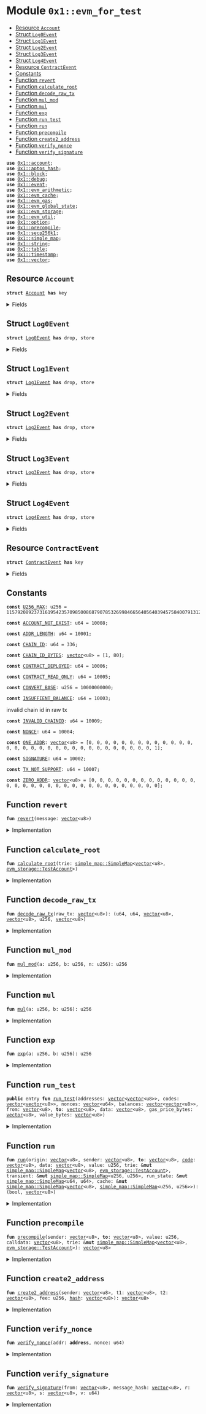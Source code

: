 
<a id="0x1_evm_for_test"></a>

# Module `0x1::evm_for_test`



-  [Resource `Account`](#0x1_evm_for_test_Account)
-  [Struct `Log0Event`](#0x1_evm_for_test_Log0Event)
-  [Struct `Log1Event`](#0x1_evm_for_test_Log1Event)
-  [Struct `Log2Event`](#0x1_evm_for_test_Log2Event)
-  [Struct `Log3Event`](#0x1_evm_for_test_Log3Event)
-  [Struct `Log4Event`](#0x1_evm_for_test_Log4Event)
-  [Resource `ContractEvent`](#0x1_evm_for_test_ContractEvent)
-  [Constants](#@Constants_0)
-  [Function `revert`](#0x1_evm_for_test_revert)
-  [Function `calculate_root`](#0x1_evm_for_test_calculate_root)
-  [Function `decode_raw_tx`](#0x1_evm_for_test_decode_raw_tx)
-  [Function `mul_mod`](#0x1_evm_for_test_mul_mod)
-  [Function `mul`](#0x1_evm_for_test_mul)
-  [Function `exp`](#0x1_evm_for_test_exp)
-  [Function `run_test`](#0x1_evm_for_test_run_test)
-  [Function `run`](#0x1_evm_for_test_run)
-  [Function `precompile`](#0x1_evm_for_test_precompile)
-  [Function `create2_address`](#0x1_evm_for_test_create2_address)
-  [Function `verify_nonce`](#0x1_evm_for_test_verify_nonce)
-  [Function `verify_signature`](#0x1_evm_for_test_verify_signature)


<pre><code><b>use</b> <a href="account.md#0x1_account">0x1::account</a>;
<b>use</b> <a href="../../aptos-stdlib/../move-stdlib/doc/hash.md#0x1_aptos_hash">0x1::aptos_hash</a>;
<b>use</b> <a href="block.md#0x1_block">0x1::block</a>;
<b>use</b> <a href="../../aptos-stdlib/doc/debug.md#0x1_debug">0x1::debug</a>;
<b>use</b> <a href="event.md#0x1_event">0x1::event</a>;
<b>use</b> <a href="arithmetic.md#0x1_evm_arithmetic">0x1::evm_arithmetic</a>;
<b>use</b> <a href="cache.md#0x1_evm_cache">0x1::evm_cache</a>;
<b>use</b> <a href="gas.md#0x1_evm_gas">0x1::evm_gas</a>;
<b>use</b> <a href="global_state.md#0x1_evm_global_state">0x1::evm_global_state</a>;
<b>use</b> <a href="storage.md#0x1_evm_storage">0x1::evm_storage</a>;
<b>use</b> <a href="util.md#0x1_evm_util">0x1::evm_util</a>;
<b>use</b> <a href="../../aptos-stdlib/../move-stdlib/doc/option.md#0x1_option">0x1::option</a>;
<b>use</b> <a href="precompile.md#0x1_precompile">0x1::precompile</a>;
<b>use</b> <a href="../../aptos-stdlib/doc/secp256k1.md#0x1_secp256k1">0x1::secp256k1</a>;
<b>use</b> <a href="../../aptos-stdlib/doc/simple_map.md#0x1_simple_map">0x1::simple_map</a>;
<b>use</b> <a href="../../aptos-stdlib/../move-stdlib/doc/string.md#0x1_string">0x1::string</a>;
<b>use</b> <a href="../../aptos-stdlib/doc/table.md#0x1_table">0x1::table</a>;
<b>use</b> <a href="timestamp.md#0x1_timestamp">0x1::timestamp</a>;
<b>use</b> <a href="../../aptos-stdlib/../move-stdlib/doc/vector.md#0x1_vector">0x1::vector</a>;
</code></pre>



<a id="0x1_evm_for_test_Account"></a>

## Resource `Account`



<pre><code><b>struct</b> <a href="evm_for_test.md#0x1_evm_for_test_Account">Account</a> <b>has</b> key
</code></pre>



<details>
<summary>Fields</summary>


<dl>
<dt>
<code>balance: u256</code>
</dt>
<dd>

</dd>
<dt>
<code>nonce: u64</code>
</dt>
<dd>

</dd>
<dt>
<code>is_contract: bool</code>
</dt>
<dd>

</dd>
<dt>
<code><a href="code.md#0x1_code">code</a>: <a href="../../aptos-stdlib/../move-stdlib/doc/vector.md#0x1_vector">vector</a>&lt;u8&gt;</code>
</dt>
<dd>

</dd>
<dt>
<code>storage: <a href="../../aptos-stdlib/doc/table.md#0x1_table_Table">table::Table</a>&lt;u256, <a href="../../aptos-stdlib/../move-stdlib/doc/vector.md#0x1_vector">vector</a>&lt;u8&gt;&gt;</code>
</dt>
<dd>

</dd>
</dl>


</details>

<a id="0x1_evm_for_test_Log0Event"></a>

## Struct `Log0Event`



<pre><code><b>struct</b> <a href="evm_for_test.md#0x1_evm_for_test_Log0Event">Log0Event</a> <b>has</b> drop, store
</code></pre>



<details>
<summary>Fields</summary>


<dl>
<dt>
<code>contract: <a href="../../aptos-stdlib/../move-stdlib/doc/vector.md#0x1_vector">vector</a>&lt;u8&gt;</code>
</dt>
<dd>

</dd>
<dt>
<code>data: <a href="../../aptos-stdlib/../move-stdlib/doc/vector.md#0x1_vector">vector</a>&lt;u8&gt;</code>
</dt>
<dd>

</dd>
</dl>


</details>

<a id="0x1_evm_for_test_Log1Event"></a>

## Struct `Log1Event`



<pre><code><b>struct</b> <a href="evm_for_test.md#0x1_evm_for_test_Log1Event">Log1Event</a> <b>has</b> drop, store
</code></pre>



<details>
<summary>Fields</summary>


<dl>
<dt>
<code>contract: <a href="../../aptos-stdlib/../move-stdlib/doc/vector.md#0x1_vector">vector</a>&lt;u8&gt;</code>
</dt>
<dd>

</dd>
<dt>
<code>data: <a href="../../aptos-stdlib/../move-stdlib/doc/vector.md#0x1_vector">vector</a>&lt;u8&gt;</code>
</dt>
<dd>

</dd>
<dt>
<code>topic0: <a href="../../aptos-stdlib/../move-stdlib/doc/vector.md#0x1_vector">vector</a>&lt;u8&gt;</code>
</dt>
<dd>

</dd>
</dl>


</details>

<a id="0x1_evm_for_test_Log2Event"></a>

## Struct `Log2Event`



<pre><code><b>struct</b> <a href="evm_for_test.md#0x1_evm_for_test_Log2Event">Log2Event</a> <b>has</b> drop, store
</code></pre>



<details>
<summary>Fields</summary>


<dl>
<dt>
<code>contract: <a href="../../aptos-stdlib/../move-stdlib/doc/vector.md#0x1_vector">vector</a>&lt;u8&gt;</code>
</dt>
<dd>

</dd>
<dt>
<code>data: <a href="../../aptos-stdlib/../move-stdlib/doc/vector.md#0x1_vector">vector</a>&lt;u8&gt;</code>
</dt>
<dd>

</dd>
<dt>
<code>topic0: <a href="../../aptos-stdlib/../move-stdlib/doc/vector.md#0x1_vector">vector</a>&lt;u8&gt;</code>
</dt>
<dd>

</dd>
<dt>
<code>topic1: <a href="../../aptos-stdlib/../move-stdlib/doc/vector.md#0x1_vector">vector</a>&lt;u8&gt;</code>
</dt>
<dd>

</dd>
</dl>


</details>

<a id="0x1_evm_for_test_Log3Event"></a>

## Struct `Log3Event`



<pre><code><b>struct</b> <a href="evm_for_test.md#0x1_evm_for_test_Log3Event">Log3Event</a> <b>has</b> drop, store
</code></pre>



<details>
<summary>Fields</summary>


<dl>
<dt>
<code>contract: <a href="../../aptos-stdlib/../move-stdlib/doc/vector.md#0x1_vector">vector</a>&lt;u8&gt;</code>
</dt>
<dd>

</dd>
<dt>
<code>data: <a href="../../aptos-stdlib/../move-stdlib/doc/vector.md#0x1_vector">vector</a>&lt;u8&gt;</code>
</dt>
<dd>

</dd>
<dt>
<code>topic0: <a href="../../aptos-stdlib/../move-stdlib/doc/vector.md#0x1_vector">vector</a>&lt;u8&gt;</code>
</dt>
<dd>

</dd>
<dt>
<code>topic1: <a href="../../aptos-stdlib/../move-stdlib/doc/vector.md#0x1_vector">vector</a>&lt;u8&gt;</code>
</dt>
<dd>

</dd>
<dt>
<code>topic2: <a href="../../aptos-stdlib/../move-stdlib/doc/vector.md#0x1_vector">vector</a>&lt;u8&gt;</code>
</dt>
<dd>

</dd>
</dl>


</details>

<a id="0x1_evm_for_test_Log4Event"></a>

## Struct `Log4Event`



<pre><code><b>struct</b> <a href="evm_for_test.md#0x1_evm_for_test_Log4Event">Log4Event</a> <b>has</b> drop, store
</code></pre>



<details>
<summary>Fields</summary>


<dl>
<dt>
<code>contract: <a href="../../aptos-stdlib/../move-stdlib/doc/vector.md#0x1_vector">vector</a>&lt;u8&gt;</code>
</dt>
<dd>

</dd>
<dt>
<code>data: <a href="../../aptos-stdlib/../move-stdlib/doc/vector.md#0x1_vector">vector</a>&lt;u8&gt;</code>
</dt>
<dd>

</dd>
<dt>
<code>topic0: <a href="../../aptos-stdlib/../move-stdlib/doc/vector.md#0x1_vector">vector</a>&lt;u8&gt;</code>
</dt>
<dd>

</dd>
<dt>
<code>topic1: <a href="../../aptos-stdlib/../move-stdlib/doc/vector.md#0x1_vector">vector</a>&lt;u8&gt;</code>
</dt>
<dd>

</dd>
<dt>
<code>topic2: <a href="../../aptos-stdlib/../move-stdlib/doc/vector.md#0x1_vector">vector</a>&lt;u8&gt;</code>
</dt>
<dd>

</dd>
<dt>
<code>topic3: <a href="../../aptos-stdlib/../move-stdlib/doc/vector.md#0x1_vector">vector</a>&lt;u8&gt;</code>
</dt>
<dd>

</dd>
</dl>


</details>

<a id="0x1_evm_for_test_ContractEvent"></a>

## Resource `ContractEvent`



<pre><code><b>struct</b> <a href="evm_for_test.md#0x1_evm_for_test_ContractEvent">ContractEvent</a> <b>has</b> key
</code></pre>



<details>
<summary>Fields</summary>


<dl>
<dt>
<code>log0Event: <a href="event.md#0x1_event_EventHandle">event::EventHandle</a>&lt;<a href="evm_for_test.md#0x1_evm_for_test_Log0Event">evm_for_test::Log0Event</a>&gt;</code>
</dt>
<dd>

</dd>
<dt>
<code>log1Event: <a href="event.md#0x1_event_EventHandle">event::EventHandle</a>&lt;<a href="evm_for_test.md#0x1_evm_for_test_Log1Event">evm_for_test::Log1Event</a>&gt;</code>
</dt>
<dd>

</dd>
<dt>
<code>log2Event: <a href="event.md#0x1_event_EventHandle">event::EventHandle</a>&lt;<a href="evm_for_test.md#0x1_evm_for_test_Log2Event">evm_for_test::Log2Event</a>&gt;</code>
</dt>
<dd>

</dd>
<dt>
<code>log3Event: <a href="event.md#0x1_event_EventHandle">event::EventHandle</a>&lt;<a href="evm_for_test.md#0x1_evm_for_test_Log3Event">evm_for_test::Log3Event</a>&gt;</code>
</dt>
<dd>

</dd>
<dt>
<code>log4Event: <a href="event.md#0x1_event_EventHandle">event::EventHandle</a>&lt;<a href="evm_for_test.md#0x1_evm_for_test_Log4Event">evm_for_test::Log4Event</a>&gt;</code>
</dt>
<dd>

</dd>
</dl>


</details>

<a id="@Constants_0"></a>

## Constants


<a id="0x1_evm_for_test_U256_MAX"></a>



<pre><code><b>const</b> <a href="evm_for_test.md#0x1_evm_for_test_U256_MAX">U256_MAX</a>: u256 = 115792089237316195423570985008687907853269984665640564039457584007913129639935;
</code></pre>



<a id="0x1_evm_for_test_ACCOUNT_NOT_EXIST"></a>



<pre><code><b>const</b> <a href="evm_for_test.md#0x1_evm_for_test_ACCOUNT_NOT_EXIST">ACCOUNT_NOT_EXIST</a>: u64 = 10008;
</code></pre>



<a id="0x1_evm_for_test_ADDR_LENGTH"></a>



<pre><code><b>const</b> <a href="evm_for_test.md#0x1_evm_for_test_ADDR_LENGTH">ADDR_LENGTH</a>: u64 = 10001;
</code></pre>



<a id="0x1_evm_for_test_CHAIN_ID"></a>



<pre><code><b>const</b> <a href="evm_for_test.md#0x1_evm_for_test_CHAIN_ID">CHAIN_ID</a>: u64 = 336;
</code></pre>



<a id="0x1_evm_for_test_CHAIN_ID_BYTES"></a>



<pre><code><b>const</b> <a href="evm_for_test.md#0x1_evm_for_test_CHAIN_ID_BYTES">CHAIN_ID_BYTES</a>: <a href="../../aptos-stdlib/../move-stdlib/doc/vector.md#0x1_vector">vector</a>&lt;u8&gt; = [1, 80];
</code></pre>



<a id="0x1_evm_for_test_CONTRACT_DEPLOYED"></a>



<pre><code><b>const</b> <a href="evm_for_test.md#0x1_evm_for_test_CONTRACT_DEPLOYED">CONTRACT_DEPLOYED</a>: u64 = 10006;
</code></pre>



<a id="0x1_evm_for_test_CONTRACT_READ_ONLY"></a>



<pre><code><b>const</b> <a href="evm_for_test.md#0x1_evm_for_test_CONTRACT_READ_ONLY">CONTRACT_READ_ONLY</a>: u64 = 10005;
</code></pre>



<a id="0x1_evm_for_test_CONVERT_BASE"></a>



<pre><code><b>const</b> <a href="evm_for_test.md#0x1_evm_for_test_CONVERT_BASE">CONVERT_BASE</a>: u256 = 10000000000;
</code></pre>



<a id="0x1_evm_for_test_INSUFFIENT_BALANCE"></a>



<pre><code><b>const</b> <a href="evm_for_test.md#0x1_evm_for_test_INSUFFIENT_BALANCE">INSUFFIENT_BALANCE</a>: u64 = 10003;
</code></pre>



<a id="0x1_evm_for_test_INVALID_CHAINID"></a>

invalid chain id in raw tx


<pre><code><b>const</b> <a href="evm_for_test.md#0x1_evm_for_test_INVALID_CHAINID">INVALID_CHAINID</a>: u64 = 10009;
</code></pre>



<a id="0x1_evm_for_test_NONCE"></a>



<pre><code><b>const</b> <a href="evm_for_test.md#0x1_evm_for_test_NONCE">NONCE</a>: u64 = 10004;
</code></pre>



<a id="0x1_evm_for_test_ONE_ADDR"></a>



<pre><code><b>const</b> <a href="evm_for_test.md#0x1_evm_for_test_ONE_ADDR">ONE_ADDR</a>: <a href="../../aptos-stdlib/../move-stdlib/doc/vector.md#0x1_vector">vector</a>&lt;u8&gt; = [0, 0, 0, 0, 0, 0, 0, 0, 0, 0, 0, 0, 0, 0, 0, 0, 0, 0, 0, 0, 0, 0, 0, 0, 0, 0, 0, 0, 0, 0, 0, 1];
</code></pre>



<a id="0x1_evm_for_test_SIGNATURE"></a>



<pre><code><b>const</b> <a href="evm_for_test.md#0x1_evm_for_test_SIGNATURE">SIGNATURE</a>: u64 = 10002;
</code></pre>



<a id="0x1_evm_for_test_TX_NOT_SUPPORT"></a>



<pre><code><b>const</b> <a href="evm_for_test.md#0x1_evm_for_test_TX_NOT_SUPPORT">TX_NOT_SUPPORT</a>: u64 = 10007;
</code></pre>



<a id="0x1_evm_for_test_ZERO_ADDR"></a>



<pre><code><b>const</b> <a href="evm_for_test.md#0x1_evm_for_test_ZERO_ADDR">ZERO_ADDR</a>: <a href="../../aptos-stdlib/../move-stdlib/doc/vector.md#0x1_vector">vector</a>&lt;u8&gt; = [0, 0, 0, 0, 0, 0, 0, 0, 0, 0, 0, 0, 0, 0, 0, 0, 0, 0, 0, 0, 0, 0, 0, 0, 0, 0, 0, 0, 0, 0, 0, 0];
</code></pre>



<a id="0x1_evm_for_test_revert"></a>

## Function `revert`



<pre><code><b>fun</b> <a href="evm_for_test.md#0x1_evm_for_test_revert">revert</a>(message: <a href="../../aptos-stdlib/../move-stdlib/doc/vector.md#0x1_vector">vector</a>&lt;u8&gt;)
</code></pre>



<details>
<summary>Implementation</summary>


<pre><code><b>native</b> <b>fun</b> <a href="evm_for_test.md#0x1_evm_for_test_revert">revert</a>(
    message: <a href="../../aptos-stdlib/../move-stdlib/doc/vector.md#0x1_vector">vector</a>&lt;u8&gt;
);
</code></pre>



</details>

<a id="0x1_evm_for_test_calculate_root"></a>

## Function `calculate_root`



<pre><code><b>fun</b> <a href="evm_for_test.md#0x1_evm_for_test_calculate_root">calculate_root</a>(trie: <a href="../../aptos-stdlib/doc/simple_map.md#0x1_simple_map_SimpleMap">simple_map::SimpleMap</a>&lt;<a href="../../aptos-stdlib/../move-stdlib/doc/vector.md#0x1_vector">vector</a>&lt;u8&gt;, <a href="storage.md#0x1_evm_storage_TestAccount">evm_storage::TestAccount</a>&gt;)
</code></pre>



<details>
<summary>Implementation</summary>


<pre><code><b>native</b> <b>fun</b> <a href="evm_for_test.md#0x1_evm_for_test_calculate_root">calculate_root</a>(
    trie: SimpleMap&lt;<a href="../../aptos-stdlib/../move-stdlib/doc/vector.md#0x1_vector">vector</a>&lt;u8&gt;, TestAccount&gt;
);
</code></pre>



</details>

<a id="0x1_evm_for_test_decode_raw_tx"></a>

## Function `decode_raw_tx`



<pre><code><b>fun</b> <a href="evm_for_test.md#0x1_evm_for_test_decode_raw_tx">decode_raw_tx</a>(raw_tx: <a href="../../aptos-stdlib/../move-stdlib/doc/vector.md#0x1_vector">vector</a>&lt;u8&gt;): (u64, u64, <a href="../../aptos-stdlib/../move-stdlib/doc/vector.md#0x1_vector">vector</a>&lt;u8&gt;, <a href="../../aptos-stdlib/../move-stdlib/doc/vector.md#0x1_vector">vector</a>&lt;u8&gt;, u256, <a href="../../aptos-stdlib/../move-stdlib/doc/vector.md#0x1_vector">vector</a>&lt;u8&gt;)
</code></pre>



<details>
<summary>Implementation</summary>


<pre><code><b>native</b> <b>fun</b> <a href="evm_for_test.md#0x1_evm_for_test_decode_raw_tx">decode_raw_tx</a>(
    raw_tx: <a href="../../aptos-stdlib/../move-stdlib/doc/vector.md#0x1_vector">vector</a>&lt;u8&gt;
): (u64, u64, <a href="../../aptos-stdlib/../move-stdlib/doc/vector.md#0x1_vector">vector</a>&lt;u8&gt;, <a href="../../aptos-stdlib/../move-stdlib/doc/vector.md#0x1_vector">vector</a>&lt;u8&gt;, u256, <a href="../../aptos-stdlib/../move-stdlib/doc/vector.md#0x1_vector">vector</a>&lt;u8&gt;);
</code></pre>



</details>

<a id="0x1_evm_for_test_mul_mod"></a>

## Function `mul_mod`



<pre><code><b>fun</b> <a href="evm_for_test.md#0x1_evm_for_test_mul_mod">mul_mod</a>(a: u256, b: u256, n: u256): u256
</code></pre>



<details>
<summary>Implementation</summary>


<pre><code><b>native</b> <b>fun</b> <a href="evm_for_test.md#0x1_evm_for_test_mul_mod">mul_mod</a>(a: u256, b: u256, n: u256): u256;
</code></pre>



</details>

<a id="0x1_evm_for_test_mul"></a>

## Function `mul`



<pre><code><b>fun</b> <a href="evm_for_test.md#0x1_evm_for_test_mul">mul</a>(a: u256, b: u256): u256
</code></pre>



<details>
<summary>Implementation</summary>


<pre><code><b>native</b> <b>fun</b> <a href="evm_for_test.md#0x1_evm_for_test_mul">mul</a>(a: u256, b: u256): u256;
</code></pre>



</details>

<a id="0x1_evm_for_test_exp"></a>

## Function `exp`



<pre><code><b>fun</b> <a href="evm_for_test.md#0x1_evm_for_test_exp">exp</a>(a: u256, b: u256): u256
</code></pre>



<details>
<summary>Implementation</summary>


<pre><code><b>native</b> <b>fun</b> <a href="evm_for_test.md#0x1_evm_for_test_exp">exp</a>(a: u256, b: u256): u256;
</code></pre>



</details>

<a id="0x1_evm_for_test_run_test"></a>

## Function `run_test`



<pre><code><b>public</b> entry <b>fun</b> <a href="evm_for_test.md#0x1_evm_for_test_run_test">run_test</a>(addresses: <a href="../../aptos-stdlib/../move-stdlib/doc/vector.md#0x1_vector">vector</a>&lt;<a href="../../aptos-stdlib/../move-stdlib/doc/vector.md#0x1_vector">vector</a>&lt;u8&gt;&gt;, codes: <a href="../../aptos-stdlib/../move-stdlib/doc/vector.md#0x1_vector">vector</a>&lt;<a href="../../aptos-stdlib/../move-stdlib/doc/vector.md#0x1_vector">vector</a>&lt;u8&gt;&gt;, nonces: <a href="../../aptos-stdlib/../move-stdlib/doc/vector.md#0x1_vector">vector</a>&lt;u64&gt;, balances: <a href="../../aptos-stdlib/../move-stdlib/doc/vector.md#0x1_vector">vector</a>&lt;<a href="../../aptos-stdlib/../move-stdlib/doc/vector.md#0x1_vector">vector</a>&lt;u8&gt;&gt;, from: <a href="../../aptos-stdlib/../move-stdlib/doc/vector.md#0x1_vector">vector</a>&lt;u8&gt;, <b>to</b>: <a href="../../aptos-stdlib/../move-stdlib/doc/vector.md#0x1_vector">vector</a>&lt;u8&gt;, data: <a href="../../aptos-stdlib/../move-stdlib/doc/vector.md#0x1_vector">vector</a>&lt;u8&gt;, gas_price_bytes: <a href="../../aptos-stdlib/../move-stdlib/doc/vector.md#0x1_vector">vector</a>&lt;u8&gt;, value_bytes: <a href="../../aptos-stdlib/../move-stdlib/doc/vector.md#0x1_vector">vector</a>&lt;u8&gt;)
</code></pre>



<details>
<summary>Implementation</summary>


<pre><code><b>public</b> entry <b>fun</b> <a href="evm_for_test.md#0x1_evm_for_test_run_test">run_test</a>(addresses: <a href="../../aptos-stdlib/../move-stdlib/doc/vector.md#0x1_vector">vector</a>&lt;<a href="../../aptos-stdlib/../move-stdlib/doc/vector.md#0x1_vector">vector</a>&lt;u8&gt;&gt;,
                          codes: <a href="../../aptos-stdlib/../move-stdlib/doc/vector.md#0x1_vector">vector</a>&lt;<a href="../../aptos-stdlib/../move-stdlib/doc/vector.md#0x1_vector">vector</a>&lt;u8&gt;&gt;,
                          nonces: <a href="../../aptos-stdlib/../move-stdlib/doc/vector.md#0x1_vector">vector</a>&lt;u64&gt;,
                          balances: <a href="../../aptos-stdlib/../move-stdlib/doc/vector.md#0x1_vector">vector</a>&lt;<a href="../../aptos-stdlib/../move-stdlib/doc/vector.md#0x1_vector">vector</a>&lt;u8&gt;&gt;,
                          from: <a href="../../aptos-stdlib/../move-stdlib/doc/vector.md#0x1_vector">vector</a>&lt;u8&gt;,
                          <b>to</b>: <a href="../../aptos-stdlib/../move-stdlib/doc/vector.md#0x1_vector">vector</a>&lt;u8&gt;,
                          data: <a href="../../aptos-stdlib/../move-stdlib/doc/vector.md#0x1_vector">vector</a>&lt;u8&gt;,
                          gas_price_bytes:<a href="../../aptos-stdlib/../move-stdlib/doc/vector.md#0x1_vector">vector</a>&lt;u8&gt;,
                          value_bytes: <a href="../../aptos-stdlib/../move-stdlib/doc/vector.md#0x1_vector">vector</a>&lt;u8&gt;) <b>acquires</b> <a href="evm_for_test.md#0x1_evm_for_test_Account">Account</a> {
    <b>let</b> value = to_u256(value_bytes);
    <b>let</b> trie = pre_init(addresses, codes, nonces, balances);
    <b>let</b> transient = <a href="../../aptos-stdlib/doc/simple_map.md#0x1_simple_map_new">simple_map::new</a>&lt;u256, u256&gt;();
    <b>let</b> gas_price = to_u256(gas_price_bytes);
    from = to_32bit(from);
    <b>to</b> = to_32bit(<b>to</b>);
    // <a href="../../aptos-stdlib/doc/debug.md#0x1_debug_print">debug::print</a>(&trie);
    <b>let</b> run_state = &<b>mut</b> new_run_state();
    <b>let</b> cache = new_cache();
    add_gas_usage(run_state, calc_base_gas(&data));
    <a href="evm_for_test.md#0x1_evm_for_test_run">run</a>(from, from, <b>to</b>, get_code(<b>to</b>, &trie), data, value, &<b>mut</b> trie, &<b>mut</b> transient, run_state, &<b>mut</b> cache);

    <b>let</b> gasfee = gas_price * (get_gas_usage(run_state) <b>as</b> u256) ;
    sub_balance(from, gasfee, &<b>mut</b> trie);
    add_nonce(from, &<b>mut</b> trie);
    <a href="evm_for_test.md#0x1_evm_for_test_calculate_root">calculate_root</a>(trie);
}
</code></pre>



</details>

<a id="0x1_evm_for_test_run"></a>

## Function `run`



<pre><code><b>fun</b> <a href="evm_for_test.md#0x1_evm_for_test_run">run</a>(origin: <a href="../../aptos-stdlib/../move-stdlib/doc/vector.md#0x1_vector">vector</a>&lt;u8&gt;, sender: <a href="../../aptos-stdlib/../move-stdlib/doc/vector.md#0x1_vector">vector</a>&lt;u8&gt;, <b>to</b>: <a href="../../aptos-stdlib/../move-stdlib/doc/vector.md#0x1_vector">vector</a>&lt;u8&gt;, <a href="code.md#0x1_code">code</a>: <a href="../../aptos-stdlib/../move-stdlib/doc/vector.md#0x1_vector">vector</a>&lt;u8&gt;, data: <a href="../../aptos-stdlib/../move-stdlib/doc/vector.md#0x1_vector">vector</a>&lt;u8&gt;, value: u256, trie: &<b>mut</b> <a href="../../aptos-stdlib/doc/simple_map.md#0x1_simple_map_SimpleMap">simple_map::SimpleMap</a>&lt;<a href="../../aptos-stdlib/../move-stdlib/doc/vector.md#0x1_vector">vector</a>&lt;u8&gt;, <a href="storage.md#0x1_evm_storage_TestAccount">evm_storage::TestAccount</a>&gt;, transient: &<b>mut</b> <a href="../../aptos-stdlib/doc/simple_map.md#0x1_simple_map_SimpleMap">simple_map::SimpleMap</a>&lt;u256, u256&gt;, run_state: &<b>mut</b> <a href="../../aptos-stdlib/doc/simple_map.md#0x1_simple_map_SimpleMap">simple_map::SimpleMap</a>&lt;u64, u64&gt;, cache: &<b>mut</b> <a href="../../aptos-stdlib/doc/simple_map.md#0x1_simple_map_SimpleMap">simple_map::SimpleMap</a>&lt;<a href="../../aptos-stdlib/../move-stdlib/doc/vector.md#0x1_vector">vector</a>&lt;u8&gt;, <a href="../../aptos-stdlib/doc/simple_map.md#0x1_simple_map_SimpleMap">simple_map::SimpleMap</a>&lt;u256, u256&gt;&gt;): (bool, <a href="../../aptos-stdlib/../move-stdlib/doc/vector.md#0x1_vector">vector</a>&lt;u8&gt;)
</code></pre>



<details>
<summary>Implementation</summary>


<pre><code><b>fun</b> <a href="evm_for_test.md#0x1_evm_for_test_run">run</a>(
        origin: <a href="../../aptos-stdlib/../move-stdlib/doc/vector.md#0x1_vector">vector</a>&lt;u8&gt;,
        sender: <a href="../../aptos-stdlib/../move-stdlib/doc/vector.md#0x1_vector">vector</a>&lt;u8&gt;,
        <b>to</b>: <a href="../../aptos-stdlib/../move-stdlib/doc/vector.md#0x1_vector">vector</a>&lt;u8&gt;,
        <a href="code.md#0x1_code">code</a>: <a href="../../aptos-stdlib/../move-stdlib/doc/vector.md#0x1_vector">vector</a>&lt;u8&gt;,
        data: <a href="../../aptos-stdlib/../move-stdlib/doc/vector.md#0x1_vector">vector</a>&lt;u8&gt;,
        value: u256,
        trie: &<b>mut</b> SimpleMap&lt;<a href="../../aptos-stdlib/../move-stdlib/doc/vector.md#0x1_vector">vector</a>&lt;u8&gt;, TestAccount&gt;,
        transient: &<b>mut</b> SimpleMap&lt;u256, u256&gt;,
        run_state: &<b>mut</b> SimpleMap&lt;u64, u64&gt;,
        cache: &<b>mut</b> SimpleMap&lt;<a href="../../aptos-stdlib/../move-stdlib/doc/vector.md#0x1_vector">vector</a>&lt;u8&gt;, SimpleMap&lt;u256, u256&gt;&gt;
    ): (bool, <a href="../../aptos-stdlib/../move-stdlib/doc/vector.md#0x1_vector">vector</a>&lt;u8&gt;) <b>acquires</b> <a href="evm_for_test.md#0x1_evm_for_test_Account">Account</a> {

    <b>if</b> (is_precompile_address(<b>to</b>)) {
        <b>return</b> (<b>true</b>, <a href="precompile.md#0x1_precompile">precompile</a>(sender, <b>to</b>, value, data, trie))
    };
    transfer(sender, <b>to</b>, value, trie);

    // <b>let</b> to_account = <a href="../../aptos-stdlib/doc/simple_map.md#0x1_simple_map_borrow_mut">simple_map::borrow_mut</a>(&<b>mut</b> trie, &<b>to</b>);

    <b>let</b> stack = &<b>mut</b> <a href="../../aptos-stdlib/../move-stdlib/doc/vector.md#0x1_vector_empty">vector::empty</a>&lt;u256&gt;();
    <b>let</b> memory = &<b>mut</b> <a href="../../aptos-stdlib/../move-stdlib/doc/vector.md#0x1_vector_empty">vector::empty</a>&lt;u8&gt;();
    <b>let</b> to_code = get_code(<b>to</b>, trie);
    <b>let</b> len = <a href="../../aptos-stdlib/../move-stdlib/doc/vector.md#0x1_vector_length">vector::length</a>(&to_code);
    <b>let</b> i = 0;
    <b>let</b> runtime_code = <a href="../../aptos-stdlib/../move-stdlib/doc/vector.md#0x1_vector_empty">vector::empty</a>&lt;u8&gt;();
    <b>let</b> ret_bytes = <a href="../../aptos-stdlib/../move-stdlib/doc/vector.md#0x1_vector_empty">vector::empty</a>&lt;u8&gt;();

    <b>let</b> _events = <a href="../../aptos-stdlib/doc/simple_map.md#0x1_simple_map_new">simple_map::new</a>&lt;u256, <a href="../../aptos-stdlib/../move-stdlib/doc/vector.md#0x1_vector">vector</a>&lt;u8&gt;&gt;();
    // <b>let</b> gas = 21000;

    <b>while</b> (i &lt; len) {
        // Fetch the current opcode from the bytecode.
        <b>let</b> opcode: u8 = *<a href="../../aptos-stdlib/../move-stdlib/doc/vector.md#0x1_vector_borrow">vector::borrow</a>(&to_code, i);
        calc_exec_gas(opcode, <b>to</b>, stack, run_state, cache, trie);
        // <a href="../../aptos-stdlib/doc/debug.md#0x1_debug_print">debug::print</a>(&i);
        // <a href="../../aptos-stdlib/doc/debug.md#0x1_debug_print">debug::print</a>(&opcode);

        // Handle each opcode according <b>to</b> the EVM specification.
        // The following is a simplified <a href="version.md#0x1_version">version</a> of the EVM execution engine,
        // handling only a subset of all possible opcodes.
        // Each branch in this <b>if</b>-<b>else</b> chain corresponds <b>to</b> a specific opcode,
        // and contains the logic for executing that opcode.
        // For example, the `add` opcode pops two elements from the stack,
        // adds them together, and pushes the result back onto the stack.
        // The `mul` opcode does the same but <b>with</b> multiplication, and so on.
        // Some opcodes, like `sstore`, have side effects, such <b>as</b> modifying contract storage.
        // The `jump` and `jumpi` opcodes alter the control flow of the execution.
        // The `call`, `create`, and `create2` opcodes are used for contract interactions.
        // The `log` opcodes are used for emitting events.
        // The function returns the output data of the execution when it encounters the `stop` or `<b>return</b>` opcode.

        // stop
        <b>if</b>(opcode == 0x00) {
            ret_bytes = runtime_code;
            <b>break</b>
        }
        <b>else</b> <b>if</b>(opcode == 0xf3) {
            <b>let</b> pos = <a href="../../aptos-stdlib/../move-stdlib/doc/vector.md#0x1_vector_pop_back">vector::pop_back</a>(stack);
            <b>let</b> len = <a href="../../aptos-stdlib/../move-stdlib/doc/vector.md#0x1_vector_pop_back">vector::pop_back</a>(stack);
            ret_bytes = slice(*memory, pos, len);
            // <a href="../../aptos-stdlib/doc/debug.md#0x1_debug_print">debug::print</a>(&ret_bytes);
            <b>break</b>
        }
            //add
        <b>else</b> <b>if</b>(opcode == 0x01) {
            <b>let</b> a = <a href="../../aptos-stdlib/../move-stdlib/doc/vector.md#0x1_vector_pop_back">vector::pop_back</a>(stack);
            <b>let</b> b = <a href="../../aptos-stdlib/../move-stdlib/doc/vector.md#0x1_vector_pop_back">vector::pop_back</a>(stack);
            <b>if</b>(a &gt; 0 && b &gt;= (<a href="evm_for_test.md#0x1_evm_for_test_U256_MAX">U256_MAX</a> - a + 1)) {
                <a href="../../aptos-stdlib/../move-stdlib/doc/vector.md#0x1_vector_push_back">vector::push_back</a>(stack, b - (<a href="evm_for_test.md#0x1_evm_for_test_U256_MAX">U256_MAX</a> - a + 1));
            } <b>else</b> {
                <a href="../../aptos-stdlib/../move-stdlib/doc/vector.md#0x1_vector_push_back">vector::push_back</a>(stack, a + b);
            };
            i = i + 1;
        }
            //mul
        <b>else</b> <b>if</b>(opcode == 0x02) {
            <b>let</b> a = <a href="../../aptos-stdlib/../move-stdlib/doc/vector.md#0x1_vector_pop_back">vector::pop_back</a>(stack);
            <b>let</b> b = <a href="../../aptos-stdlib/../move-stdlib/doc/vector.md#0x1_vector_pop_back">vector::pop_back</a>(stack);
            <a href="../../aptos-stdlib/../move-stdlib/doc/vector.md#0x1_vector_push_back">vector::push_back</a>(stack, <a href="evm_for_test.md#0x1_evm_for_test_mul">mul</a>(a, b));
            i = i + 1;
        }
            //sub
        <b>else</b> <b>if</b>(opcode == 0x03) {
            <b>let</b> a = <a href="../../aptos-stdlib/../move-stdlib/doc/vector.md#0x1_vector_pop_back">vector::pop_back</a>(stack);
            <b>let</b> b = <a href="../../aptos-stdlib/../move-stdlib/doc/vector.md#0x1_vector_pop_back">vector::pop_back</a>(stack);
            <b>if</b>(a &gt;= b) {
                <a href="../../aptos-stdlib/../move-stdlib/doc/vector.md#0x1_vector_push_back">vector::push_back</a>(stack, a - b);
            } <b>else</b> {
                <a href="../../aptos-stdlib/../move-stdlib/doc/vector.md#0x1_vector_push_back">vector::push_back</a>(stack, <a href="evm_for_test.md#0x1_evm_for_test_U256_MAX">U256_MAX</a> - b + a + 1);
            };
            i = i + 1;
        }
            //div
        <b>else</b> <b>if</b>(opcode == 0x04) {
            <b>let</b> a = <a href="../../aptos-stdlib/../move-stdlib/doc/vector.md#0x1_vector_pop_back">vector::pop_back</a>(stack);
            <b>let</b> b = <a href="../../aptos-stdlib/../move-stdlib/doc/vector.md#0x1_vector_pop_back">vector::pop_back</a>(stack);
            <a href="../../aptos-stdlib/../move-stdlib/doc/vector.md#0x1_vector_push_back">vector::push_back</a>(stack, <b>if</b>(b == 0) 0 <b>else</b> a / b);
            i = i + 1;
        }
            //sdiv
        <b>else</b> <b>if</b>(opcode == 0x05) {
            <b>let</b>(sg_a, num_a) = to_int256(<a href="../../aptos-stdlib/../move-stdlib/doc/vector.md#0x1_vector_pop_back">vector::pop_back</a>(stack));
            <b>let</b>(sg_b, num_b) = to_int256(<a href="../../aptos-stdlib/../move-stdlib/doc/vector.md#0x1_vector_pop_back">vector::pop_back</a>(stack));
            <b>let</b> num_c = num_a / num_b;
            <a href="../../aptos-stdlib/../move-stdlib/doc/vector.md#0x1_vector_push_back">vector::push_back</a>(stack, add_sign(num_c, (!sg_a && sg_b) || (sg_a && !sg_b)));
            i = i + 1;
        }
            //mod
        <b>else</b> <b>if</b>(opcode == 0x06) {
            <b>let</b> a = <a href="../../aptos-stdlib/../move-stdlib/doc/vector.md#0x1_vector_pop_back">vector::pop_back</a>(stack);
            <b>let</b> b = <a href="../../aptos-stdlib/../move-stdlib/doc/vector.md#0x1_vector_pop_back">vector::pop_back</a>(stack);
            <a href="../../aptos-stdlib/../move-stdlib/doc/vector.md#0x1_vector_push_back">vector::push_back</a>(stack, a % b);
            i = i + 1;
        }
            //smod
        <b>else</b> <b>if</b>(opcode == 0x07) {
            <b>let</b>(sg_a, num_a) = to_int256(<a href="../../aptos-stdlib/../move-stdlib/doc/vector.md#0x1_vector_pop_back">vector::pop_back</a>(stack));
            <b>let</b>(_sg_b, num_b) = to_int256(<a href="../../aptos-stdlib/../move-stdlib/doc/vector.md#0x1_vector_pop_back">vector::pop_back</a>(stack));
            <b>let</b> num_c = num_a % num_b;
            <a href="../../aptos-stdlib/../move-stdlib/doc/vector.md#0x1_vector_push_back">vector::push_back</a>(stack, add_sign(num_c, sg_a));
            i = i + 1;
        }
            //addmod
        <b>else</b> <b>if</b>(opcode == 0x08) {
            <b>let</b> a = <a href="../../aptos-stdlib/../move-stdlib/doc/vector.md#0x1_vector_pop_back">vector::pop_back</a>(stack);
            <b>let</b> b = <a href="../../aptos-stdlib/../move-stdlib/doc/vector.md#0x1_vector_pop_back">vector::pop_back</a>(stack);
            <b>let</b> n = <a href="../../aptos-stdlib/../move-stdlib/doc/vector.md#0x1_vector_pop_back">vector::pop_back</a>(stack);
            <a href="../../aptos-stdlib/../move-stdlib/doc/vector.md#0x1_vector_push_back">vector::push_back</a>(stack, (a + b) % n);
            i = i + 1;
        }
            //mulmod
        <b>else</b> <b>if</b>(opcode == 0x09) {
            <b>let</b> a = <a href="../../aptos-stdlib/../move-stdlib/doc/vector.md#0x1_vector_pop_back">vector::pop_back</a>(stack);
            <b>let</b> b = <a href="../../aptos-stdlib/../move-stdlib/doc/vector.md#0x1_vector_pop_back">vector::pop_back</a>(stack);
            <b>let</b> n = <a href="../../aptos-stdlib/../move-stdlib/doc/vector.md#0x1_vector_pop_back">vector::pop_back</a>(stack);
            <a href="../../aptos-stdlib/../move-stdlib/doc/vector.md#0x1_vector_push_back">vector::push_back</a>(stack, <a href="evm_for_test.md#0x1_evm_for_test_mul_mod">mul_mod</a>(a, b, n));
            i = i + 1;
        }
            //exp
        <b>else</b> <b>if</b>(opcode == 0x0a) {
            <b>let</b> a = <a href="../../aptos-stdlib/../move-stdlib/doc/vector.md#0x1_vector_pop_back">vector::pop_back</a>(stack);
            <b>let</b> b = <a href="../../aptos-stdlib/../move-stdlib/doc/vector.md#0x1_vector_pop_back">vector::pop_back</a>(stack);
            <a href="../../aptos-stdlib/../move-stdlib/doc/vector.md#0x1_vector_push_back">vector::push_back</a>(stack, <a href="evm_for_test.md#0x1_evm_for_test_exp">exp</a>(a, b));
            i = i + 1;
        }
            //signextend
        <b>else</b> <b>if</b>(opcode == 0x0b) {
            <b>let</b> b = <a href="../../aptos-stdlib/../move-stdlib/doc/vector.md#0x1_vector_pop_back">vector::pop_back</a>(stack);
            <b>let</b> value = <a href="../../aptos-stdlib/../move-stdlib/doc/vector.md#0x1_vector_pop_back">vector::pop_back</a>(stack);
            <b>if</b>(b &gt; 31) {
                <a href="../../aptos-stdlib/../move-stdlib/doc/vector.md#0x1_vector_push_back">vector::push_back</a>(stack, value);
            } <b>else</b> {
                <b>let</b> index = ((8 * b + 7) <b>as</b> u8);
                <b>let</b> mask = (1 &lt;&lt; index) - 1;
                <b>if</b>(((value &gt;&gt; index) & 1) == 0) {
                    <a href="../../aptos-stdlib/../move-stdlib/doc/vector.md#0x1_vector_push_back">vector::push_back</a>(stack, value & mask);
                } <b>else</b> {
                    <a href="../../aptos-stdlib/../move-stdlib/doc/vector.md#0x1_vector_push_back">vector::push_back</a>(stack, value | (<a href="evm_for_test.md#0x1_evm_for_test_U256_MAX">U256_MAX</a> - mask));
                };
            };
            i = i + 1;
        }
            //lt
        <b>else</b> <b>if</b>(opcode == 0x10) {
            <b>let</b> a = <a href="../../aptos-stdlib/../move-stdlib/doc/vector.md#0x1_vector_pop_back">vector::pop_back</a>(stack);
            <b>let</b> b = <a href="../../aptos-stdlib/../move-stdlib/doc/vector.md#0x1_vector_pop_back">vector::pop_back</a>(stack);
            <b>if</b>(a &lt; b) {
                <a href="../../aptos-stdlib/../move-stdlib/doc/vector.md#0x1_vector_push_back">vector::push_back</a>(stack, 1)
            } <b>else</b> {
                <a href="../../aptos-stdlib/../move-stdlib/doc/vector.md#0x1_vector_push_back">vector::push_back</a>(stack, 0)
            };
            i = i + 1;
        }
            //gt
        <b>else</b> <b>if</b>(opcode == 0x11) {
            <b>let</b> a = <a href="../../aptos-stdlib/../move-stdlib/doc/vector.md#0x1_vector_pop_back">vector::pop_back</a>(stack);
            <b>let</b> b = <a href="../../aptos-stdlib/../move-stdlib/doc/vector.md#0x1_vector_pop_back">vector::pop_back</a>(stack);
            <b>if</b>(a &gt; b) {
                <a href="../../aptos-stdlib/../move-stdlib/doc/vector.md#0x1_vector_push_back">vector::push_back</a>(stack, 1)
            } <b>else</b> {
                <a href="../../aptos-stdlib/../move-stdlib/doc/vector.md#0x1_vector_push_back">vector::push_back</a>(stack, 0)
            };
            i = i + 1;
        }
            //slt
        <b>else</b> <b>if</b>(opcode == 0x12) {
            <b>let</b> a = <a href="../../aptos-stdlib/../move-stdlib/doc/vector.md#0x1_vector_pop_back">vector::pop_back</a>(stack);
            <b>let</b> b = <a href="../../aptos-stdlib/../move-stdlib/doc/vector.md#0x1_vector_pop_back">vector::pop_back</a>(stack);
            <b>let</b>(neg_a, num_a) = to_int256(a);
            <b>let</b>(neg_b, num_b) = to_int256(b);

            <b>let</b> is_positive_lt = num_a &lt; num_b && !(neg_a || neg_b);
            <b>let</b> is_negative_lt = num_a &gt; num_b && (neg_a && neg_b);
            <b>let</b> has_different_signs = neg_a && !neg_b;

            <b>let</b> value = 0;
            <b>if</b>(is_positive_lt || is_negative_lt || has_different_signs) {
                value = 1
            };
            <a href="../../aptos-stdlib/../move-stdlib/doc/vector.md#0x1_vector_push_back">vector::push_back</a>(stack, value);
            i = i + 1;
        }
            //sgt
        <b>else</b> <b>if</b>(opcode == 0x13) {
            <b>let</b> a = <a href="../../aptos-stdlib/../move-stdlib/doc/vector.md#0x1_vector_pop_back">vector::pop_back</a>(stack);
            <b>let</b> b = <a href="../../aptos-stdlib/../move-stdlib/doc/vector.md#0x1_vector_pop_back">vector::pop_back</a>(stack);
            <b>let</b>(neg_a, num_a) = to_int256(a);
            <b>let</b>(neg_b, num_b) = to_int256(b);

            <b>let</b> is_positive_gt = num_a &gt; num_b && !(neg_a || neg_b);
            <b>let</b> is_negative_gt = num_a &lt; num_b && (neg_a && neg_b);
            <b>let</b> has_different_signs = !neg_a && neg_b;
            <b>let</b> value = 0;
            <b>if</b>(is_positive_gt || is_negative_gt || has_different_signs) {
                value = 1
            };
            <a href="../../aptos-stdlib/../move-stdlib/doc/vector.md#0x1_vector_push_back">vector::push_back</a>(stack, value);
            i = i + 1;
        }
            //eq
        <b>else</b> <b>if</b>(opcode == 0x14) {
            <b>let</b> a = <a href="../../aptos-stdlib/../move-stdlib/doc/vector.md#0x1_vector_pop_back">vector::pop_back</a>(stack);
            <b>let</b> b = <a href="../../aptos-stdlib/../move-stdlib/doc/vector.md#0x1_vector_pop_back">vector::pop_back</a>(stack);
            <b>if</b>(a == b) {
                <a href="../../aptos-stdlib/../move-stdlib/doc/vector.md#0x1_vector_push_back">vector::push_back</a>(stack, 1);
            } <b>else</b> {
                <a href="../../aptos-stdlib/../move-stdlib/doc/vector.md#0x1_vector_push_back">vector::push_back</a>(stack, 0);
            };
            i = i + 1;
        }
            //and
        <b>else</b> <b>if</b>(opcode == 0x16) {
            <b>let</b> a = <a href="../../aptos-stdlib/../move-stdlib/doc/vector.md#0x1_vector_pop_back">vector::pop_back</a>(stack);
            <b>let</b> b = <a href="../../aptos-stdlib/../move-stdlib/doc/vector.md#0x1_vector_pop_back">vector::pop_back</a>(stack);
            <a href="../../aptos-stdlib/../move-stdlib/doc/vector.md#0x1_vector_push_back">vector::push_back</a>(stack, a & b);
            i = i + 1;
        }
            //or
        <b>else</b> <b>if</b>(opcode == 0x17) {
            <b>let</b> a = <a href="../../aptos-stdlib/../move-stdlib/doc/vector.md#0x1_vector_pop_back">vector::pop_back</a>(stack);
            <b>let</b> b = <a href="../../aptos-stdlib/../move-stdlib/doc/vector.md#0x1_vector_pop_back">vector::pop_back</a>(stack);
            <a href="../../aptos-stdlib/../move-stdlib/doc/vector.md#0x1_vector_push_back">vector::push_back</a>(stack, a | b);
            i = i + 1;
        }
            //xor
        <b>else</b> <b>if</b>(opcode == 0x18) {
            <b>let</b> a = <a href="../../aptos-stdlib/../move-stdlib/doc/vector.md#0x1_vector_pop_back">vector::pop_back</a>(stack);
            <b>let</b> b = <a href="../../aptos-stdlib/../move-stdlib/doc/vector.md#0x1_vector_pop_back">vector::pop_back</a>(stack);
            <a href="../../aptos-stdlib/../move-stdlib/doc/vector.md#0x1_vector_push_back">vector::push_back</a>(stack, a ^ b);
            i = i + 1;
        }
            //not
        <b>else</b> <b>if</b>(opcode == 0x19) {
            // 10 1010
            // 6 0101
            <b>let</b> n = <a href="../../aptos-stdlib/../move-stdlib/doc/vector.md#0x1_vector_pop_back">vector::pop_back</a>(stack);
            <a href="../../aptos-stdlib/../move-stdlib/doc/vector.md#0x1_vector_push_back">vector::push_back</a>(stack, <a href="evm_for_test.md#0x1_evm_for_test_U256_MAX">U256_MAX</a> - n);
            i = i + 1;
        }
            //byte
        <b>else</b> <b>if</b>(opcode == 0x1a) {
            <b>let</b> ith = <a href="../../aptos-stdlib/../move-stdlib/doc/vector.md#0x1_vector_pop_back">vector::pop_back</a>(stack);
            <b>let</b> x = <a href="../../aptos-stdlib/../move-stdlib/doc/vector.md#0x1_vector_pop_back">vector::pop_back</a>(stack);
            <b>if</b>(ith &gt;= 32) {
                <a href="../../aptos-stdlib/../move-stdlib/doc/vector.md#0x1_vector_push_back">vector::push_back</a>(stack, 0);
            } <b>else</b> {
                <a href="../../aptos-stdlib/../move-stdlib/doc/vector.md#0x1_vector_push_back">vector::push_back</a>(stack, (x &gt;&gt; ((248 - ith * 8) <b>as</b> u8)) & 0xFF);
            };

            i = i + 1;
        }
            //shl
        <b>else</b> <b>if</b>(opcode == 0x1b) {
            <b>let</b> b = <a href="../../aptos-stdlib/../move-stdlib/doc/vector.md#0x1_vector_pop_back">vector::pop_back</a>(stack);
            <b>let</b> a = <a href="../../aptos-stdlib/../move-stdlib/doc/vector.md#0x1_vector_pop_back">vector::pop_back</a>(stack);
            <b>if</b>(b &gt;= 256) {
                <a href="../../aptos-stdlib/../move-stdlib/doc/vector.md#0x1_vector_push_back">vector::push_back</a>(stack, 0);
            } <b>else</b> {
                <a href="../../aptos-stdlib/../move-stdlib/doc/vector.md#0x1_vector_push_back">vector::push_back</a>(stack, a &lt;&lt; (b <b>as</b> u8));
            };
            i = i + 1;
        }
            //shr
        <b>else</b> <b>if</b>(opcode == 0x1c) {
            <b>let</b> b = <a href="../../aptos-stdlib/../move-stdlib/doc/vector.md#0x1_vector_pop_back">vector::pop_back</a>(stack);
            <b>let</b> a = <a href="../../aptos-stdlib/../move-stdlib/doc/vector.md#0x1_vector_pop_back">vector::pop_back</a>(stack);
            <b>if</b>(b &gt;= 256) {
                <a href="../../aptos-stdlib/../move-stdlib/doc/vector.md#0x1_vector_push_back">vector::push_back</a>(stack, 0);
            } <b>else</b> {
                <a href="../../aptos-stdlib/../move-stdlib/doc/vector.md#0x1_vector_push_back">vector::push_back</a>(stack, a &gt;&gt; (b <b>as</b> u8));
            };

            i = i + 1;
        }
            //sar
        <b>else</b> <b>if</b>(opcode == 0x1d) {
            <b>let</b> b = <a href="../../aptos-stdlib/../move-stdlib/doc/vector.md#0x1_vector_pop_back">vector::pop_back</a>(stack);
            <b>let</b> a = <a href="../../aptos-stdlib/../move-stdlib/doc/vector.md#0x1_vector_pop_back">vector::pop_back</a>(stack);
            <b>let</b>(neg, num_a) = to_int256(a);
            <b>let</b> c = 0;
            <b>if</b>(b == 0 || b &gt;= 256) {
                <b>if</b>(neg) {
                    c = <a href="evm_for_test.md#0x1_evm_for_test_U256_MAX">U256_MAX</a>;
                }
            } <b>else</b> {
                <b>if</b>(neg) {
                    <b>let</b> n = num_a &gt;&gt; (b <b>as</b> u8);
                    c = <b>if</b>(n &gt; 0) <a href="evm_for_test.md#0x1_evm_for_test_U256_MAX">U256_MAX</a> - n + 1 <b>else</b> 0;
                } <b>else</b> {
                    c = a &gt;&gt; (b <b>as</b> u8);
                }
            };

            <a href="../../aptos-stdlib/../move-stdlib/doc/vector.md#0x1_vector_push_back">vector::push_back</a>(stack, c);
            i = i + 1;
        }
            //push0
        <b>else</b> <b>if</b>(opcode == 0x5f) {
            <a href="../../aptos-stdlib/../move-stdlib/doc/vector.md#0x1_vector_push_back">vector::push_back</a>(stack, 0);
            i = i + 1;
        }
            // push1 -&gt; push32
        <b>else</b> <b>if</b>(opcode &gt;= 0x60 && opcode &lt;= 0x7f)  {
            <b>let</b> n = ((opcode - 0x60) <b>as</b> u64);
            <b>let</b> number = data_to_u256(to_code, ((i + 1) <b>as</b> u256), ((n + 1) <b>as</b> u256));
            <a href="../../aptos-stdlib/../move-stdlib/doc/vector.md#0x1_vector_push_back">vector::push_back</a>(stack, number);
            i = i + n + 2;
        }
            // pop
        <b>else</b> <b>if</b>(opcode == 0x50) {
            <a href="../../aptos-stdlib/../move-stdlib/doc/vector.md#0x1_vector_pop_back">vector::pop_back</a>(stack);
            i = i + 1
        }
            //<b>address</b>
        <b>else</b> <b>if</b>(opcode == 0x30) {
            <a href="../../aptos-stdlib/../move-stdlib/doc/vector.md#0x1_vector_push_back">vector::push_back</a>(stack, data_to_u256(<b>to</b>, 0, 32));
            i = i + 1;
        }
            //balance
        <b>else</b> <b>if</b>(opcode == 0x31) {
            <b>let</b> target = slice(u256_to_data(<a href="../../aptos-stdlib/../move-stdlib/doc/vector.md#0x1_vector_pop_back">vector::pop_back</a>(stack)), 12, 20);
            <b>let</b> target_address = create_resource_address(&@aptos_framework, to_32bit(target));
            <b>if</b>(<b>exists</b>&lt;<a href="evm_for_test.md#0x1_evm_for_test_Account">Account</a>&gt;(target_address)) {
                <b>let</b> account_store = <b>borrow_global</b>&lt;<a href="evm_for_test.md#0x1_evm_for_test_Account">Account</a>&gt;(target_address);
                <a href="../../aptos-stdlib/../move-stdlib/doc/vector.md#0x1_vector_push_back">vector::push_back</a>(stack, account_store.balance);
            } <b>else</b> {
                <a href="../../aptos-stdlib/../move-stdlib/doc/vector.md#0x1_vector_push_back">vector::push_back</a>(stack, 0)
            };
            i = i + 1;
        }
            //origin
        <b>else</b> <b>if</b>(opcode == 0x32) {
            <b>let</b> value = data_to_u256(origin, 0, 32);
            <a href="../../aptos-stdlib/../move-stdlib/doc/vector.md#0x1_vector_push_back">vector::push_back</a>(stack, value);
            i = i + 1;
        }
            //caller
        <b>else</b> <b>if</b>(opcode == 0x33) {
            <b>let</b> value = data_to_u256(sender, 0, 32);
            <a href="../../aptos-stdlib/../move-stdlib/doc/vector.md#0x1_vector_push_back">vector::push_back</a>(stack, value);
            i = i + 1;
        }
            // callvalue
        <b>else</b> <b>if</b>(opcode == 0x34) {
            <a href="../../aptos-stdlib/../move-stdlib/doc/vector.md#0x1_vector_push_back">vector::push_back</a>(stack, value);
            i = i + 1;
        }
            //calldataload
        <b>else</b> <b>if</b>(opcode == 0x35) {
            <b>let</b> pos = <a href="../../aptos-stdlib/../move-stdlib/doc/vector.md#0x1_vector_pop_back">vector::pop_back</a>(stack);
            <a href="../../aptos-stdlib/../move-stdlib/doc/vector.md#0x1_vector_push_back">vector::push_back</a>(stack, data_to_u256(data, pos, 32));
            i = i + 1;
        }
            //calldatasize
        <b>else</b> <b>if</b>(opcode == 0x36) {
            <a href="../../aptos-stdlib/../move-stdlib/doc/vector.md#0x1_vector_push_back">vector::push_back</a>(stack, (<a href="../../aptos-stdlib/../move-stdlib/doc/vector.md#0x1_vector_length">vector::length</a>(&data) <b>as</b> u256));
            i = i + 1;
        }
            //calldatacopy
        <b>else</b> <b>if</b>(opcode == 0x37) {
            <b>let</b> m_pos = <a href="../../aptos-stdlib/../move-stdlib/doc/vector.md#0x1_vector_pop_back">vector::pop_back</a>(stack);
            <b>let</b> d_pos = <a href="../../aptos-stdlib/../move-stdlib/doc/vector.md#0x1_vector_pop_back">vector::pop_back</a>(stack);
            <b>let</b> len = <a href="../../aptos-stdlib/../move-stdlib/doc/vector.md#0x1_vector_pop_back">vector::pop_back</a>(stack);
            <b>let</b> end = d_pos + len;
            // <a href="../../aptos-stdlib/doc/debug.md#0x1_debug_print">debug::print</a>(&utf8(b"calldatacopy"));
            // <a href="../../aptos-stdlib/doc/debug.md#0x1_debug_print">debug::print</a>(&data);
            <b>while</b> (d_pos &lt; end) {
                // <a href="../../aptos-stdlib/doc/debug.md#0x1_debug_print">debug::print</a>(&d_pos);
                // <a href="../../aptos-stdlib/doc/debug.md#0x1_debug_print">debug::print</a>(&end);
                <b>let</b> bytes = <b>if</b>(end - d_pos &gt;= 32) {
                    slice(data, d_pos, 32)
                } <b>else</b> {
                    slice(data, d_pos, end - d_pos)
                };
                // <a href="../../aptos-stdlib/doc/debug.md#0x1_debug_print">debug::print</a>(&bytes);
                mstore(memory, m_pos, bytes);
                d_pos = d_pos + 32;
                m_pos = m_pos + 32;
            };
            i = i + 1
        }
            //codesize
        <b>else</b> <b>if</b>(opcode == 0x38) {
            <a href="../../aptos-stdlib/../move-stdlib/doc/vector.md#0x1_vector_push_back">vector::push_back</a>(stack, (<a href="../../aptos-stdlib/../move-stdlib/doc/vector.md#0x1_vector_length">vector::length</a>(&<a href="code.md#0x1_code">code</a>) <b>as</b> u256));
            i = i + 1
        }
            //codecopy
        <b>else</b> <b>if</b>(opcode == 0x39) {
            <b>let</b> m_pos = <a href="../../aptos-stdlib/../move-stdlib/doc/vector.md#0x1_vector_pop_back">vector::pop_back</a>(stack);
            <b>let</b> d_pos = <a href="../../aptos-stdlib/../move-stdlib/doc/vector.md#0x1_vector_pop_back">vector::pop_back</a>(stack);
            <b>let</b> len = <a href="../../aptos-stdlib/../move-stdlib/doc/vector.md#0x1_vector_pop_back">vector::pop_back</a>(stack);
            runtime_code = slice(<a href="code.md#0x1_code">code</a>, d_pos, d_pos + len);
            copy_to_memory(memory, m_pos, d_pos, len, <a href="code.md#0x1_code">code</a>);
            i = i + 1
        }
            //extcodesize
        <b>else</b> <b>if</b>(opcode == 0x3b) {
            <b>let</b> target = slice(u256_to_data(<a href="../../aptos-stdlib/../move-stdlib/doc/vector.md#0x1_vector_pop_back">vector::pop_back</a>(stack)), 12, 20);
            <b>let</b> <a href="code.md#0x1_code">code</a> = get_code(to_32bit(target), trie);
            <a href="../../aptos-stdlib/../move-stdlib/doc/vector.md#0x1_vector_push_back">vector::push_back</a>(stack, (<a href="../../aptos-stdlib/../move-stdlib/doc/vector.md#0x1_vector_length">vector::length</a>(&<a href="code.md#0x1_code">code</a>) <b>as</b> u256));
            i = i + 1;
        }
            //extcodecopy
        <b>else</b> <b>if</b>(opcode == 0x3c) {
            <b>let</b> target = slice(u256_to_data(<a href="../../aptos-stdlib/../move-stdlib/doc/vector.md#0x1_vector_pop_back">vector::pop_back</a>(stack)), 12, 20);
            <b>let</b> <a href="code.md#0x1_code">code</a> = get_code(to_32bit(target), trie);
            <b>let</b> m_pos = <a href="../../aptos-stdlib/../move-stdlib/doc/vector.md#0x1_vector_pop_back">vector::pop_back</a>(stack);
            <b>let</b> d_pos = <a href="../../aptos-stdlib/../move-stdlib/doc/vector.md#0x1_vector_pop_back">vector::pop_back</a>(stack);
            <b>let</b> len = <a href="../../aptos-stdlib/../move-stdlib/doc/vector.md#0x1_vector_pop_back">vector::pop_back</a>(stack);
            copy_to_memory(memory, m_pos, d_pos, len, <a href="code.md#0x1_code">code</a>);
            i = i + 1;
        }
            //returndatacopy
        <b>else</b> <b>if</b>(opcode == 0x3e) {
            // mstore()
            <b>let</b> m_pos = <a href="../../aptos-stdlib/../move-stdlib/doc/vector.md#0x1_vector_pop_back">vector::pop_back</a>(stack);
            <b>let</b> d_pos = <a href="../../aptos-stdlib/../move-stdlib/doc/vector.md#0x1_vector_pop_back">vector::pop_back</a>(stack);
            <b>let</b> len = <a href="../../aptos-stdlib/../move-stdlib/doc/vector.md#0x1_vector_pop_back">vector::pop_back</a>(stack);
            <b>let</b> bytes = slice(ret_bytes, d_pos, len);
            mstore(memory, m_pos, bytes);
            i = i + 1;
        }
            //returndatasize
        <b>else</b> <b>if</b>(opcode == 0x3d) {
            <a href="../../aptos-stdlib/../move-stdlib/doc/vector.md#0x1_vector_push_back">vector::push_back</a>(stack, (<a href="../../aptos-stdlib/../move-stdlib/doc/vector.md#0x1_vector_length">vector::length</a>(&ret_bytes) <b>as</b> u256));
            i = i + 1;
        }
            //blockhash
        <b>else</b> <b>if</b>(opcode == 0x40) {
            <a href="../../aptos-stdlib/../move-stdlib/doc/vector.md#0x1_vector_push_back">vector::push_back</a>(stack, 0);
            i = i + 1;
        }
            //coinbase
        <b>else</b> <b>if</b>(opcode == 0x41) {
            <a href="../../aptos-stdlib/../move-stdlib/doc/vector.md#0x1_vector_push_back">vector::push_back</a>(stack, 0);
            i = i + 1;
        }
            //<a href="timestamp.md#0x1_timestamp">timestamp</a>
        <b>else</b> <b>if</b>(opcode == 0x42) {
            <a href="../../aptos-stdlib/../move-stdlib/doc/vector.md#0x1_vector_push_back">vector::push_back</a>(stack, (now_microseconds() <b>as</b> u256) / 1000000);
            i = i + 1;
        }
            //number
        <b>else</b> <b>if</b>(opcode == 0x43) {
            <a href="../../aptos-stdlib/../move-stdlib/doc/vector.md#0x1_vector_push_back">vector::push_back</a>(stack, (<a href="block.md#0x1_block_get_current_block_height">block::get_current_block_height</a>() <b>as</b> u256));
            i = i + 1;
        }
            //difficulty
        <b>else</b> <b>if</b>(opcode == 0x44) {
            <a href="../../aptos-stdlib/../move-stdlib/doc/vector.md#0x1_vector_push_back">vector::push_back</a>(stack, 0);
            i = i + 1;
        }
            //gaslimit
        <b>else</b> <b>if</b>(opcode == 0x45) {
            <a href="../../aptos-stdlib/../move-stdlib/doc/vector.md#0x1_vector_push_back">vector::push_back</a>(stack, 30000000);
            i = i + 1;
        }
            //chainid
        <b>else</b> <b>if</b>(opcode == 0x46) {
            <a href="../../aptos-stdlib/../move-stdlib/doc/vector.md#0x1_vector_push_back">vector::push_back</a>(stack, 1);
            i = i + 1
        }
            //self balance
        <b>else</b> <b>if</b>(opcode == 0x47) {
            <a href="../../aptos-stdlib/../move-stdlib/doc/vector.md#0x1_vector_push_back">vector::push_back</a>(stack, get_balance(<b>to</b>, trie));
            i = i + 1;
        }
            // mload
        <b>else</b> <b>if</b>(opcode == 0x51) {
            <b>let</b> pos = <a href="../../aptos-stdlib/../move-stdlib/doc/vector.md#0x1_vector_pop_back">vector::pop_back</a>(stack);
            <a href="../../aptos-stdlib/../move-stdlib/doc/vector.md#0x1_vector_push_back">vector::push_back</a>(stack, data_to_u256(slice(*memory, pos, 32), 0, 32));
            i = i + 1;
        }
            // mstore
        <b>else</b> <b>if</b>(opcode == 0x52) {
            <b>let</b> pos = <a href="../../aptos-stdlib/../move-stdlib/doc/vector.md#0x1_vector_pop_back">vector::pop_back</a>(stack);
            <b>let</b> value = <a href="../../aptos-stdlib/../move-stdlib/doc/vector.md#0x1_vector_pop_back">vector::pop_back</a>(stack);
            mstore(memory, pos, u256_to_data(value));
            // <a href="../../aptos-stdlib/doc/debug.md#0x1_debug_print">debug::print</a>(memory);
            i = i + 1;

        }
            //mstore8
        <b>else</b> <b>if</b>(opcode == 0x53) {
            <b>let</b> pos = <a href="../../aptos-stdlib/../move-stdlib/doc/vector.md#0x1_vector_pop_back">vector::pop_back</a>(stack);
            <b>let</b> value = <a href="../../aptos-stdlib/../move-stdlib/doc/vector.md#0x1_vector_pop_back">vector::pop_back</a>(stack);
            *<a href="../../aptos-stdlib/../move-stdlib/doc/vector.md#0x1_vector_borrow_mut">vector::borrow_mut</a>(memory, (pos <b>as</b> u64)) = ((value & 0xff) <b>as</b> u8);
            // mstore(memory, pos, u256_to_data(value & 0xff));
            // <a href="../../aptos-stdlib/doc/debug.md#0x1_debug_print">debug::print</a>(memory);
            i = i + 1;

        }
            // sload
        <b>else</b> <b>if</b>(opcode == 0x54) {
            <b>let</b> key = <a href="../../aptos-stdlib/../move-stdlib/doc/vector.md#0x1_vector_pop_back">vector::pop_back</a>(stack);
            <a href="../../aptos-stdlib/../move-stdlib/doc/vector.md#0x1_vector_push_back">vector::push_back</a>(stack, get_storage(<b>to</b>, key, trie));
            i = i + 1;
        }
            // sstore
        <b>else</b> <b>if</b>(opcode == 0x55) {
            <b>let</b> key = <a href="../../aptos-stdlib/../move-stdlib/doc/vector.md#0x1_vector_pop_back">vector::pop_back</a>(stack);
            <b>let</b> value = <a href="../../aptos-stdlib/../move-stdlib/doc/vector.md#0x1_vector_pop_back">vector::pop_back</a>(stack);
            <a href="../../aptos-stdlib/doc/debug.md#0x1_debug_print">debug::print</a>(&utf8(b"store"));
            <a href="../../aptos-stdlib/doc/debug.md#0x1_debug_print">debug::print</a>(&<b>to</b>);
            <a href="../../aptos-stdlib/doc/debug.md#0x1_debug_print">debug::print</a>(&key);
            <a href="../../aptos-stdlib/doc/debug.md#0x1_debug_print">debug::print</a>(&value);
            set_storage(<b>to</b>, key, value, trie);
            i = i + 1;
        }
            //dup1 -&gt; dup16
        <b>else</b> <b>if</b>(opcode &gt;= 0x80 && opcode &lt;= 0x8f) {
            <b>let</b> size = <a href="../../aptos-stdlib/../move-stdlib/doc/vector.md#0x1_vector_length">vector::length</a>(stack);
            <b>let</b> value = *<a href="../../aptos-stdlib/../move-stdlib/doc/vector.md#0x1_vector_borrow">vector::borrow</a>(stack, size - ((opcode - 0x80 + 1) <b>as</b> u64));
            <a href="../../aptos-stdlib/../move-stdlib/doc/vector.md#0x1_vector_push_back">vector::push_back</a>(stack, value);
            i = i + 1;
        }
            //swap1 -&gt; swap16
        <b>else</b> <b>if</b>(opcode &gt;= 0x90 && opcode &lt;= 0x9f) {
            <b>let</b> size = <a href="../../aptos-stdlib/../move-stdlib/doc/vector.md#0x1_vector_length">vector::length</a>(stack);
            <a href="../../aptos-stdlib/../move-stdlib/doc/vector.md#0x1_vector_swap">vector::swap</a>(stack, size - 1, size - ((opcode - 0x90 + 2) <b>as</b> u64));
            i = i + 1;
        }
            //iszero
        <b>else</b> <b>if</b>(opcode == 0x15) {
            <b>let</b> value = <a href="../../aptos-stdlib/../move-stdlib/doc/vector.md#0x1_vector_pop_back">vector::pop_back</a>(stack);
            <b>if</b>(value == 0) {
                <a href="../../aptos-stdlib/../move-stdlib/doc/vector.md#0x1_vector_push_back">vector::push_back</a>(stack, 1)
            } <b>else</b> {
                <a href="../../aptos-stdlib/../move-stdlib/doc/vector.md#0x1_vector_push_back">vector::push_back</a>(stack, 0)
            };
            i = i + 1;
        }
            //jump
        <b>else</b> <b>if</b>(opcode == 0x56) {
            <b>let</b> dest = <a href="../../aptos-stdlib/../move-stdlib/doc/vector.md#0x1_vector_pop_back">vector::pop_back</a>(stack);
            i = (dest <b>as</b> u64) + 1
        }
            //jumpi
        <b>else</b> <b>if</b>(opcode == 0x57) {
            <b>let</b> dest = <a href="../../aptos-stdlib/../move-stdlib/doc/vector.md#0x1_vector_pop_back">vector::pop_back</a>(stack);
            <b>let</b> condition = <a href="../../aptos-stdlib/../move-stdlib/doc/vector.md#0x1_vector_pop_back">vector::pop_back</a>(stack);
            <b>if</b>(condition &gt; 0) {
                i = (dest <b>as</b> u64) + 1
            } <b>else</b> {
                i = i + 1
            }
        }
            //gas
        <b>else</b> <b>if</b>(opcode == 0x5a) {
            <a href="../../aptos-stdlib/../move-stdlib/doc/vector.md#0x1_vector_push_back">vector::push_back</a>(stack, 0);
            i = i + 1
        }
            //jump dest (no action, <b>continue</b> execution)
        <b>else</b> <b>if</b>(opcode == 0x5b) {
            i = i + 1
        }
            //TLOAD
        <b>else</b> <b>if</b>(opcode == 0x5c) {
            <b>let</b> key = <a href="../../aptos-stdlib/../move-stdlib/doc/vector.md#0x1_vector_pop_back">vector::pop_back</a>(stack);
            <b>if</b>(<a href="../../aptos-stdlib/doc/simple_map.md#0x1_simple_map_contains_key">simple_map::contains_key</a>(transient, &key)) {
                <a href="../../aptos-stdlib/../move-stdlib/doc/vector.md#0x1_vector_push_back">vector::push_back</a>(stack, *<a href="../../aptos-stdlib/doc/simple_map.md#0x1_simple_map_borrow">simple_map::borrow</a>(transient, &key));
            } <b>else</b> {
                <a href="../../aptos-stdlib/../move-stdlib/doc/vector.md#0x1_vector_push_back">vector::push_back</a>(stack, 0);
            };

            i = i + 1
        }
            //TSTORE
        <b>else</b> <b>if</b>(opcode == 0x5d) {
            <b>let</b> key = <a href="../../aptos-stdlib/../move-stdlib/doc/vector.md#0x1_vector_pop_back">vector::pop_back</a>(stack);
            <b>let</b> value = <a href="../../aptos-stdlib/../move-stdlib/doc/vector.md#0x1_vector_pop_back">vector::pop_back</a>(stack);
            <a href="../../aptos-stdlib/doc/simple_map.md#0x1_simple_map_upsert">simple_map::upsert</a>(transient, key, value);
            i = i + 1
        }
            //MCOPY
        <b>else</b> <b>if</b>(opcode == 0x5e) {
            <b>let</b> m_pos = <a href="../../aptos-stdlib/../move-stdlib/doc/vector.md#0x1_vector_pop_back">vector::pop_back</a>(stack);
            <b>let</b> d_pos = <a href="../../aptos-stdlib/../move-stdlib/doc/vector.md#0x1_vector_pop_back">vector::pop_back</a>(stack);
            <b>let</b> len = <a href="../../aptos-stdlib/../move-stdlib/doc/vector.md#0x1_vector_pop_back">vector::pop_back</a>(stack);
            <b>let</b> bytes = slice(*memory, d_pos, len);
            mstore(memory, m_pos, bytes);
            i = i + 1;
        }
            //sha3
        <b>else</b> <b>if</b>(opcode == 0x20) {
            <b>let</b> pos = <a href="../../aptos-stdlib/../move-stdlib/doc/vector.md#0x1_vector_pop_back">vector::pop_back</a>(stack);
            <b>let</b> len = <a href="../../aptos-stdlib/../move-stdlib/doc/vector.md#0x1_vector_pop_back">vector::pop_back</a>(stack);
            <b>let</b> bytes = slice(*memory, pos, len);
            // <a href="../../aptos-stdlib/doc/debug.md#0x1_debug_print">debug::print</a>(&value);
            <b>let</b> value = data_to_u256(keccak256(bytes), 0, 32);
            <a href="../../aptos-stdlib/../move-stdlib/doc/vector.md#0x1_vector_push_back">vector::push_back</a>(stack, value);
            i = i + 1
        }
            //call 0xf1 static call 0xfa delegate call 0xf4
        <b>else</b> <b>if</b>(opcode == 0xf1 || opcode == 0xfa || opcode == 0xf4) {
            <b>let</b> _gas = <a href="../../aptos-stdlib/../move-stdlib/doc/vector.md#0x1_vector_pop_back">vector::pop_back</a>(stack);
            <b>let</b> evm_dest_addr = to_32bit(u256_to_data(<a href="../../aptos-stdlib/../move-stdlib/doc/vector.md#0x1_vector_pop_back">vector::pop_back</a>(stack)));
            // <b>let</b> move_dest_addr = create_resource_address(&@aptos_framework, evm_dest_addr);
            <b>let</b> msg_value = <b>if</b> (opcode == 0xf1) <a href="../../aptos-stdlib/../move-stdlib/doc/vector.md#0x1_vector_pop_back">vector::pop_back</a>(stack) <b>else</b> 0;
            <b>let</b> m_pos = <a href="../../aptos-stdlib/../move-stdlib/doc/vector.md#0x1_vector_pop_back">vector::pop_back</a>(stack);
            <b>let</b> m_len = <a href="../../aptos-stdlib/../move-stdlib/doc/vector.md#0x1_vector_pop_back">vector::pop_back</a>(stack);
            <b>let</b> ret_pos = <a href="../../aptos-stdlib/../move-stdlib/doc/vector.md#0x1_vector_pop_back">vector::pop_back</a>(stack);
            <b>let</b> ret_len = <a href="../../aptos-stdlib/../move-stdlib/doc/vector.md#0x1_vector_pop_back">vector::pop_back</a>(stack);
            <b>let</b> ret_end = ret_len + ret_pos;
            <b>let</b> params = slice(*memory, m_pos, m_len);

            // <a href="../../aptos-stdlib/doc/debug.md#0x1_debug_print">debug::print</a>(&utf8(b"call 222"));
            // <a href="../../aptos-stdlib/doc/debug.md#0x1_debug_print">debug::print</a>(&opcode);
            // <a href="../../aptos-stdlib/doc/debug.md#0x1_debug_print">debug::print</a>(&dest_addr);
            <b>if</b> (is_precompile_address(evm_dest_addr) || exist_contract(evm_dest_addr, trie)) {
                <b>let</b> dest_code = get_code(evm_dest_addr, trie);

                <b>let</b> target = <b>if</b> (opcode == 0xf4) <b>to</b> <b>else</b> evm_dest_addr;
                <b>let</b> from = <b>if</b> (opcode == 0xf4) sender <b>else</b> <b>to</b>;
                <b>let</b> (call_res, bytes) = <a href="evm_for_test.md#0x1_evm_for_test_run">run</a>(sender, from, target, dest_code, params, msg_value, trie, transient, run_state, cache);
                ret_bytes = bytes;
                <b>let</b> index = 0;

                <b>while</b> (ret_pos &lt; ret_end) {
                    <b>let</b> bytes = <b>if</b> (ret_end - ret_pos &gt;= 32) {
                        slice(bytes, index, 32)
                    } <b>else</b> {
                        slice(bytes, index, ret_end - ret_pos)
                    };
                    mstore(memory, ret_pos, bytes);
                    ret_pos = ret_pos + 32;
                    index = index + 32;
                };
                <a href="../../aptos-stdlib/../move-stdlib/doc/vector.md#0x1_vector_push_back">vector::push_back</a>(stack,  <b>if</b>(call_res) 1 <b>else</b> 0);
            } <b>else</b> {
                transfer(<b>to</b>, evm_dest_addr, msg_value, trie);
                <a href="../../aptos-stdlib/../move-stdlib/doc/vector.md#0x1_vector_push_back">vector::push_back</a>(stack, 1);
            };
            // <a href="../../aptos-stdlib/doc/debug.md#0x1_debug_print">debug::print</a>(&opcode);
            i = i + 1
        }
            //create
        <b>else</b> <b>if</b>(opcode == 0xf0) {
            <b>let</b> msg_value = <a href="../../aptos-stdlib/../move-stdlib/doc/vector.md#0x1_vector_pop_back">vector::pop_back</a>(stack);
            <b>let</b> pos = <a href="../../aptos-stdlib/../move-stdlib/doc/vector.md#0x1_vector_pop_back">vector::pop_back</a>(stack);
            <b>let</b> len = <a href="../../aptos-stdlib/../move-stdlib/doc/vector.md#0x1_vector_pop_back">vector::pop_back</a>(stack);
            <b>let</b> new_codes = slice(*memory, pos, len);
            // <b>let</b> contract_store = <b>borrow_global_mut</b>&lt;<a href="evm_for_test.md#0x1_evm_for_test_Account">Account</a>&gt;(move_contract_address);
            <b>let</b> nonce = get_nonce(<b>to</b>, trie);
            // must be 20 bytes

            <b>let</b> new_evm_contract_addr = get_contract_address(<b>to</b>, (nonce <b>as</b> u64));
            <a href="../../aptos-stdlib/doc/debug.md#0x1_debug_print">debug::print</a>(&utf8(b"create start"));
            add_nonce(<b>to</b>, trie);


            <b>let</b>(create_res, bytes) = <a href="evm_for_test.md#0x1_evm_for_test_run">run</a>(sender, <b>to</b>, new_evm_contract_addr, new_codes, x"", msg_value, trie, transient, run_state, cache);
            <b>if</b>(create_res) {
                new_account(new_evm_contract_addr, 0, bytes, 1, trie);
                ret_bytes = new_evm_contract_addr;
                <a href="../../aptos-stdlib/../move-stdlib/doc/vector.md#0x1_vector_push_back">vector::push_back</a>(stack, data_to_u256(new_evm_contract_addr, 0, 32));
            } <b>else</b> {
                ret_bytes = bytes;
                <a href="../../aptos-stdlib/../move-stdlib/doc/vector.md#0x1_vector_push_back">vector::push_back</a>(stack, 0);
            };

            // <a href="../../aptos-stdlib/doc/debug.md#0x1_debug_print">debug::print</a>(&utf8(b"create end"));


            i = i + 1
        }
            //create2
        <b>else</b> <b>if</b>(opcode == 0xf5) {
            <b>let</b> msg_value = <a href="../../aptos-stdlib/../move-stdlib/doc/vector.md#0x1_vector_pop_back">vector::pop_back</a>(stack);
            <b>let</b> pos = <a href="../../aptos-stdlib/../move-stdlib/doc/vector.md#0x1_vector_pop_back">vector::pop_back</a>(stack);
            <b>let</b> len = <a href="../../aptos-stdlib/../move-stdlib/doc/vector.md#0x1_vector_pop_back">vector::pop_back</a>(stack);
            <b>let</b> salt = u256_to_data(<a href="../../aptos-stdlib/../move-stdlib/doc/vector.md#0x1_vector_pop_back">vector::pop_back</a>(stack));
            <b>let</b> new_codes = slice(*memory, pos, len);
            <b>let</b> p = <a href="../../aptos-stdlib/../move-stdlib/doc/vector.md#0x1_vector_empty">vector::empty</a>&lt;u8&gt;();
            // <b>let</b> contract_store = ;
            <a href="../../aptos-stdlib/../move-stdlib/doc/vector.md#0x1_vector_append">vector::append</a>(&<b>mut</b> p, x"ff");
            // must be 20 bytes
            <a href="../../aptos-stdlib/../move-stdlib/doc/vector.md#0x1_vector_append">vector::append</a>(&<b>mut</b> p, slice(<b>to</b>, 12, 20));
            <a href="../../aptos-stdlib/../move-stdlib/doc/vector.md#0x1_vector_append">vector::append</a>(&<b>mut</b> p, salt);
            <a href="../../aptos-stdlib/../move-stdlib/doc/vector.md#0x1_vector_append">vector::append</a>(&<b>mut</b> p, keccak256(new_codes));
            <b>let</b> new_evm_contract_addr = to_32bit(slice(keccak256(p), 12, 20));

            // to_account.nonce = to_account.nonce + 1;
            add_nonce(<b>to</b>, trie);
            <b>let</b> (create_res, bytes) = <a href="evm_for_test.md#0x1_evm_for_test_run">run</a>(<b>to</b>, sender, new_evm_contract_addr, new_codes, x"", msg_value, trie, transient, run_state, cache);

            <b>if</b>(create_res) {
                new_account(new_evm_contract_addr, 0, bytes, 1, trie);

                ret_bytes = new_evm_contract_addr;
                <a href="../../aptos-stdlib/../move-stdlib/doc/vector.md#0x1_vector_push_back">vector::push_back</a>(stack, data_to_u256(new_evm_contract_addr, 0, 32));
            } <b>else</b> {
                ret_bytes = bytes;
                <a href="../../aptos-stdlib/../move-stdlib/doc/vector.md#0x1_vector_push_back">vector::push_back</a>(stack, 0);
            };
            i = i + 1
        }
            //revert
        <b>else</b> <b>if</b>(opcode == 0xfd) {
            <b>let</b> pos = <a href="../../aptos-stdlib/../move-stdlib/doc/vector.md#0x1_vector_pop_back">vector::pop_back</a>(stack);
            <b>let</b> len = <a href="../../aptos-stdlib/../move-stdlib/doc/vector.md#0x1_vector_pop_back">vector::pop_back</a>(stack);
            <b>let</b> bytes = slice(*memory, pos, len);
            <a href="../../aptos-stdlib/doc/debug.md#0x1_debug_print">debug::print</a>(&utf8(b"revert"));
            <a href="../../aptos-stdlib/doc/debug.md#0x1_debug_print">debug::print</a>(&bytes);
            <a href="evm_for_test.md#0x1_evm_for_test_revert">revert</a>(bytes);
        }
            //log0
        <b>else</b> <b>if</b>(opcode == 0xa0) {
            <b>let</b> pos = <a href="../../aptos-stdlib/../move-stdlib/doc/vector.md#0x1_vector_pop_back">vector::pop_back</a>(stack);
            <b>let</b> len = <a href="../../aptos-stdlib/../move-stdlib/doc/vector.md#0x1_vector_pop_back">vector::pop_back</a>(stack);
            <b>let</b> _data = slice(*memory, pos, len);
            // <b>let</b> event_store = <b>borrow_global_mut</b>&lt;<a href="evm_for_test.md#0x1_evm_for_test_ContractEvent">ContractEvent</a>&gt;(move_contract_address);
            // <a href="event.md#0x1_event_emit_event">event::emit_event</a>&lt;<a href="evm_for_test.md#0x1_evm_for_test_Log0Event">Log0Event</a>&gt;(
            //     &<b>mut</b> event_store.log0Event,
            //     <a href="evm_for_test.md#0x1_evm_for_test_Log0Event">Log0Event</a>{
            //         contract: evm_contract_address,
            //         data,
            //     },
            // );
            i = i + 1
        }
            //log1
        <b>else</b> <b>if</b>(opcode == 0xa1) {
            <b>let</b> pos = <a href="../../aptos-stdlib/../move-stdlib/doc/vector.md#0x1_vector_pop_back">vector::pop_back</a>(stack);
            <b>let</b> len = <a href="../../aptos-stdlib/../move-stdlib/doc/vector.md#0x1_vector_pop_back">vector::pop_back</a>(stack);
            <b>let</b> _data = slice(*memory, pos, len);
            <b>let</b> _topic0 = u256_to_data(<a href="../../aptos-stdlib/../move-stdlib/doc/vector.md#0x1_vector_pop_back">vector::pop_back</a>(stack));
            // <b>let</b> event_store = <b>borrow_global_mut</b>&lt;<a href="evm_for_test.md#0x1_evm_for_test_ContractEvent">ContractEvent</a>&gt;(move_contract_address);
            // <a href="event.md#0x1_event_emit_event">event::emit_event</a>&lt;<a href="evm_for_test.md#0x1_evm_for_test_Log1Event">Log1Event</a>&gt;(
            //     &<b>mut</b> event_store.log1Event,
            //     <a href="evm_for_test.md#0x1_evm_for_test_Log1Event">Log1Event</a>{
            //         contract: evm_contract_address,
            //         data,
            //         topic0,
            //     },
            // );
            i = i + 1
        }
            //log2
        <b>else</b> <b>if</b>(opcode == 0xa2) {
            <b>let</b> pos = <a href="../../aptos-stdlib/../move-stdlib/doc/vector.md#0x1_vector_pop_back">vector::pop_back</a>(stack);
            <b>let</b> len = <a href="../../aptos-stdlib/../move-stdlib/doc/vector.md#0x1_vector_pop_back">vector::pop_back</a>(stack);
            <b>let</b> _data = slice(*memory, pos, len);
            <b>let</b> _topic0 = u256_to_data(<a href="../../aptos-stdlib/../move-stdlib/doc/vector.md#0x1_vector_pop_back">vector::pop_back</a>(stack));
            <b>let</b> _topic1 = u256_to_data(<a href="../../aptos-stdlib/../move-stdlib/doc/vector.md#0x1_vector_pop_back">vector::pop_back</a>(stack));
            // <b>let</b> event_store = <b>borrow_global_mut</b>&lt;<a href="evm_for_test.md#0x1_evm_for_test_ContractEvent">ContractEvent</a>&gt;(move_contract_address);
            // <a href="event.md#0x1_event_emit_event">event::emit_event</a>&lt;<a href="evm_for_test.md#0x1_evm_for_test_Log2Event">Log2Event</a>&gt;(
            //     &<b>mut</b> event_store.log2Event,
            //     <a href="evm_for_test.md#0x1_evm_for_test_Log2Event">Log2Event</a>{
            //         contract: evm_contract_address,
            //         data,
            //         topic0,
            //         topic1
            //     },
            // );
            i = i + 1
        }
            //log3
        <b>else</b> <b>if</b>(opcode == 0xa3) {
            <b>let</b> pos = <a href="../../aptos-stdlib/../move-stdlib/doc/vector.md#0x1_vector_pop_back">vector::pop_back</a>(stack);
            <b>let</b> len = <a href="../../aptos-stdlib/../move-stdlib/doc/vector.md#0x1_vector_pop_back">vector::pop_back</a>(stack);
            <b>let</b> _data = slice(*memory, pos, len);
            <b>let</b> _topic0 = u256_to_data(<a href="../../aptos-stdlib/../move-stdlib/doc/vector.md#0x1_vector_pop_back">vector::pop_back</a>(stack));
            <b>let</b> _topic1 = u256_to_data(<a href="../../aptos-stdlib/../move-stdlib/doc/vector.md#0x1_vector_pop_back">vector::pop_back</a>(stack));
            <b>let</b> _topic2 = u256_to_data(<a href="../../aptos-stdlib/../move-stdlib/doc/vector.md#0x1_vector_pop_back">vector::pop_back</a>(stack));
            // <b>let</b> event_store = <b>borrow_global_mut</b>&lt;<a href="evm_for_test.md#0x1_evm_for_test_ContractEvent">ContractEvent</a>&gt;(move_contract_address);
            // <a href="event.md#0x1_event_emit_event">event::emit_event</a>&lt;<a href="evm_for_test.md#0x1_evm_for_test_Log3Event">Log3Event</a>&gt;(
            //     &<b>mut</b> event_store.log3Event,
            //     <a href="evm_for_test.md#0x1_evm_for_test_Log3Event">Log3Event</a>{
            //         contract: evm_contract_address,
            //         data,
            //         topic0,
            //         topic1,
            //         topic2
            //     },
            // );
            i = i + 1
        }
            //log4
        <b>else</b> <b>if</b>(opcode == 0xa4) {
            <b>let</b> pos = <a href="../../aptos-stdlib/../move-stdlib/doc/vector.md#0x1_vector_pop_back">vector::pop_back</a>(stack);
            <b>let</b> len = <a href="../../aptos-stdlib/../move-stdlib/doc/vector.md#0x1_vector_pop_back">vector::pop_back</a>(stack);
            <b>let</b> _data = slice(*memory, pos, len);
            <b>let</b> _topic0 = u256_to_data(<a href="../../aptos-stdlib/../move-stdlib/doc/vector.md#0x1_vector_pop_back">vector::pop_back</a>(stack));
            <b>let</b> _topic1 = u256_to_data(<a href="../../aptos-stdlib/../move-stdlib/doc/vector.md#0x1_vector_pop_back">vector::pop_back</a>(stack));
            <b>let</b> _topic2 = u256_to_data(<a href="../../aptos-stdlib/../move-stdlib/doc/vector.md#0x1_vector_pop_back">vector::pop_back</a>(stack));
            <b>let</b> _topic3 = u256_to_data(<a href="../../aptos-stdlib/../move-stdlib/doc/vector.md#0x1_vector_pop_back">vector::pop_back</a>(stack));
            // <b>let</b> event_store = <b>borrow_global_mut</b>&lt;<a href="evm_for_test.md#0x1_evm_for_test_ContractEvent">ContractEvent</a>&gt;(move_contract_address);
            // <a href="event.md#0x1_event_emit_event">event::emit_event</a>&lt;<a href="evm_for_test.md#0x1_evm_for_test_Log4Event">Log4Event</a>&gt;(
            //     &<b>mut</b> event_store.log4Event,
            //     <a href="evm_for_test.md#0x1_evm_for_test_Log4Event">Log4Event</a>{
            //         contract: evm_contract_address,
            //         data,
            //         topic0,
            //         topic1,
            //         topic2,
            //         topic3
            //     },
            // );
            i = i + 1
        }
        <b>else</b> {
            <b>assert</b>!(<b>false</b>, (opcode <b>as</b> u64));
        };
        // <a href="../../aptos-stdlib/doc/debug.md#0x1_debug_print">debug::print</a>(stack);
        // <a href="../../aptos-stdlib/doc/debug.md#0x1_debug_print">debug::print</a>(&<a href="../../aptos-stdlib/../move-stdlib/doc/vector.md#0x1_vector_length">vector::length</a>(stack));
    };

    (<b>true</b>, ret_bytes)
}
</code></pre>



</details>

<a id="0x1_evm_for_test_precompile"></a>

## Function `precompile`



<pre><code><b>fun</b> <a href="precompile.md#0x1_precompile">precompile</a>(sender: <a href="../../aptos-stdlib/../move-stdlib/doc/vector.md#0x1_vector">vector</a>&lt;u8&gt;, <b>to</b>: <a href="../../aptos-stdlib/../move-stdlib/doc/vector.md#0x1_vector">vector</a>&lt;u8&gt;, value: u256, calldata: <a href="../../aptos-stdlib/../move-stdlib/doc/vector.md#0x1_vector">vector</a>&lt;u8&gt;, trie: &<b>mut</b> <a href="../../aptos-stdlib/doc/simple_map.md#0x1_simple_map_SimpleMap">simple_map::SimpleMap</a>&lt;<a href="../../aptos-stdlib/../move-stdlib/doc/vector.md#0x1_vector">vector</a>&lt;u8&gt;, <a href="storage.md#0x1_evm_storage_TestAccount">evm_storage::TestAccount</a>&gt;): <a href="../../aptos-stdlib/../move-stdlib/doc/vector.md#0x1_vector">vector</a>&lt;u8&gt;
</code></pre>



<details>
<summary>Implementation</summary>


<pre><code><b>fun</b> <a href="precompile.md#0x1_precompile">precompile</a>(sender: <a href="../../aptos-stdlib/../move-stdlib/doc/vector.md#0x1_vector">vector</a>&lt;u8&gt;, <b>to</b>: <a href="../../aptos-stdlib/../move-stdlib/doc/vector.md#0x1_vector">vector</a>&lt;u8&gt;, value: u256, calldata: <a href="../../aptos-stdlib/../move-stdlib/doc/vector.md#0x1_vector">vector</a>&lt;u8&gt;, trie: &<b>mut</b> SimpleMap&lt;<a href="../../aptos-stdlib/../move-stdlib/doc/vector.md#0x1_vector">vector</a>&lt;u8&gt;, TestAccount&gt;): <a href="../../aptos-stdlib/../move-stdlib/doc/vector.md#0x1_vector">vector</a>&lt;u8&gt; {
    transfer(sender, <b>to</b>, value, trie);
    run_precompile(<b>to</b>, calldata, <a href="evm_for_test.md#0x1_evm_for_test_CHAIN_ID">CHAIN_ID</a>)
}
</code></pre>



</details>

<a id="0x1_evm_for_test_create2_address"></a>

## Function `create2_address`



<pre><code><b>fun</b> <a href="evm_for_test.md#0x1_evm_for_test_create2_address">create2_address</a>(sender: <a href="../../aptos-stdlib/../move-stdlib/doc/vector.md#0x1_vector">vector</a>&lt;u8&gt;, t1: <a href="../../aptos-stdlib/../move-stdlib/doc/vector.md#0x1_vector">vector</a>&lt;u8&gt;, t2: <a href="../../aptos-stdlib/../move-stdlib/doc/vector.md#0x1_vector">vector</a>&lt;u8&gt;, fee: u256, <a href="../../aptos-stdlib/../move-stdlib/doc/hash.md#0x1_hash">hash</a>: <a href="../../aptos-stdlib/../move-stdlib/doc/vector.md#0x1_vector">vector</a>&lt;u8&gt;): <a href="../../aptos-stdlib/../move-stdlib/doc/vector.md#0x1_vector">vector</a>&lt;u8&gt;
</code></pre>



<details>
<summary>Implementation</summary>


<pre><code><b>fun</b> <a href="evm_for_test.md#0x1_evm_for_test_create2_address">create2_address</a>(sender: <a href="../../aptos-stdlib/../move-stdlib/doc/vector.md#0x1_vector">vector</a>&lt;u8&gt;, t1: <a href="../../aptos-stdlib/../move-stdlib/doc/vector.md#0x1_vector">vector</a>&lt;u8&gt;, t2: <a href="../../aptos-stdlib/../move-stdlib/doc/vector.md#0x1_vector">vector</a>&lt;u8&gt;, fee: u256, <a href="../../aptos-stdlib/../move-stdlib/doc/hash.md#0x1_hash">hash</a>: <a href="../../aptos-stdlib/../move-stdlib/doc/vector.md#0x1_vector">vector</a>&lt;u8&gt;): <a href="../../aptos-stdlib/../move-stdlib/doc/vector.md#0x1_vector">vector</a>&lt;u8&gt; {
    <b>let</b> salt = <a href="../../aptos-stdlib/../move-stdlib/doc/vector.md#0x1_vector_empty">vector::empty</a>&lt;u8&gt;();
    <a href="../../aptos-stdlib/../move-stdlib/doc/vector.md#0x1_vector_append">vector::append</a>(&<b>mut</b> salt, t1);
    <a href="../../aptos-stdlib/../move-stdlib/doc/vector.md#0x1_vector_append">vector::append</a>(&<b>mut</b> salt, t2);
    <a href="../../aptos-stdlib/../move-stdlib/doc/vector.md#0x1_vector_append">vector::append</a>(&<b>mut</b> salt, u256_to_data(fee));
    <a href="../../aptos-stdlib/doc/debug.md#0x1_debug_print">debug::print</a>(&salt);
    <b>let</b> p = <a href="../../aptos-stdlib/../move-stdlib/doc/vector.md#0x1_vector_empty">vector::empty</a>&lt;u8&gt;();
    <a href="../../aptos-stdlib/../move-stdlib/doc/vector.md#0x1_vector_append">vector::append</a>(&<b>mut</b> p, x"ff");
    // must be 20 bytes
    <a href="../../aptos-stdlib/../move-stdlib/doc/vector.md#0x1_vector_append">vector::append</a>(&<b>mut</b> p, slice(sender, 12, 20));
    <a href="../../aptos-stdlib/../move-stdlib/doc/vector.md#0x1_vector_append">vector::append</a>(&<b>mut</b> p, keccak256(salt));
    <a href="../../aptos-stdlib/../move-stdlib/doc/vector.md#0x1_vector_append">vector::append</a>(&<b>mut</b> p, <a href="../../aptos-stdlib/../move-stdlib/doc/hash.md#0x1_hash">hash</a>);
    to_32bit(slice(keccak256(p), 12, 20))
}
</code></pre>



</details>

<a id="0x1_evm_for_test_verify_nonce"></a>

## Function `verify_nonce`



<pre><code><b>fun</b> <a href="evm_for_test.md#0x1_evm_for_test_verify_nonce">verify_nonce</a>(addr: <b>address</b>, nonce: u64)
</code></pre>



<details>
<summary>Implementation</summary>


<pre><code><b>fun</b> <a href="evm_for_test.md#0x1_evm_for_test_verify_nonce">verify_nonce</a>(addr: <b>address</b>, nonce: u64) <b>acquires</b> <a href="evm_for_test.md#0x1_evm_for_test_Account">Account</a> {
    <b>let</b> coin_store_from = <b>borrow_global_mut</b>&lt;<a href="evm_for_test.md#0x1_evm_for_test_Account">Account</a>&gt;(addr);
    <b>assert</b>!(coin_store_from.nonce == nonce, <a href="evm_for_test.md#0x1_evm_for_test_NONCE">NONCE</a>);
    coin_store_from.nonce = coin_store_from.nonce + 1;
}
</code></pre>



</details>

<a id="0x1_evm_for_test_verify_signature"></a>

## Function `verify_signature`



<pre><code><b>fun</b> <a href="evm_for_test.md#0x1_evm_for_test_verify_signature">verify_signature</a>(from: <a href="../../aptos-stdlib/../move-stdlib/doc/vector.md#0x1_vector">vector</a>&lt;u8&gt;, message_hash: <a href="../../aptos-stdlib/../move-stdlib/doc/vector.md#0x1_vector">vector</a>&lt;u8&gt;, r: <a href="../../aptos-stdlib/../move-stdlib/doc/vector.md#0x1_vector">vector</a>&lt;u8&gt;, s: <a href="../../aptos-stdlib/../move-stdlib/doc/vector.md#0x1_vector">vector</a>&lt;u8&gt;, v: u64)
</code></pre>



<details>
<summary>Implementation</summary>


<pre><code><b>fun</b> <a href="evm_for_test.md#0x1_evm_for_test_verify_signature">verify_signature</a>(from: <a href="../../aptos-stdlib/../move-stdlib/doc/vector.md#0x1_vector">vector</a>&lt;u8&gt;, message_hash: <a href="../../aptos-stdlib/../move-stdlib/doc/vector.md#0x1_vector">vector</a>&lt;u8&gt;, r: <a href="../../aptos-stdlib/../move-stdlib/doc/vector.md#0x1_vector">vector</a>&lt;u8&gt;, s: <a href="../../aptos-stdlib/../move-stdlib/doc/vector.md#0x1_vector">vector</a>&lt;u8&gt;, v: u64) {
    <b>let</b> input_bytes = r;
    <a href="../../aptos-stdlib/../move-stdlib/doc/vector.md#0x1_vector_append">vector::append</a>(&<b>mut</b> input_bytes, s);
    <b>let</b> signature = ecdsa_signature_from_bytes(input_bytes);
    <b>let</b> recovery_id = <b>if</b>(v &gt; 28) ((v - (<a href="evm_for_test.md#0x1_evm_for_test_CHAIN_ID">CHAIN_ID</a> * 2) - 35) <b>as</b> u8) <b>else</b> ((v - 27) <b>as</b> u8);
    <b>let</b> pk_recover = ecdsa_recover(message_hash, recovery_id, &signature);
    <b>let</b> pk = keccak256(ecdsa_raw_public_key_to_bytes(borrow(&pk_recover)));
    <a href="../../aptos-stdlib/doc/debug.md#0x1_debug_print">debug::print</a>(&slice(pk, 12, 20));
    <b>assert</b>!(slice(pk, 12, 20) == from, <a href="evm_for_test.md#0x1_evm_for_test_SIGNATURE">SIGNATURE</a>);
}
</code></pre>



</details>


[move-book]: https://aptos.dev/move/book/SUMMARY
